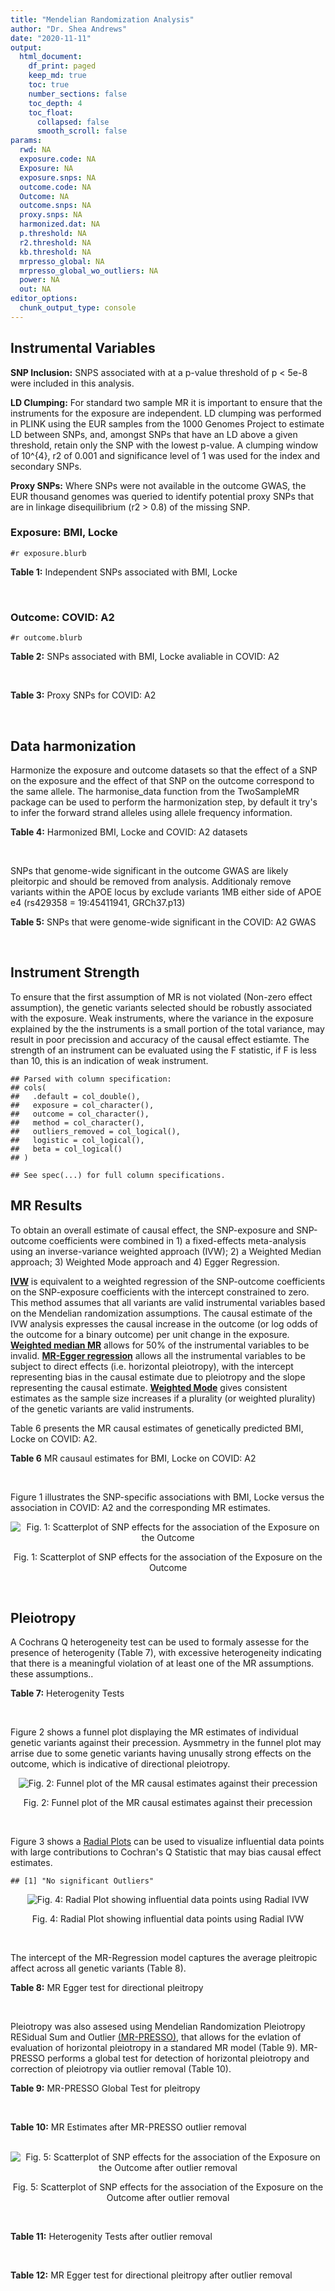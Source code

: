 ```yaml
---
title: "Mendelian Randomization Analysis"
author: "Dr. Shea Andrews"
date: "2020-11-11"
output:
  html_document:
    df_print: paged
    keep_md: true
    toc: true
    number_sections: false
    toc_depth: 4
    toc_float:
      collapsed: false
      smooth_scroll: false
params:
  rwd: NA
  exposure.code: NA
  Exposure: NA
  exposure.snps: NA
  outcome.code: NA
  Outcome: NA
  outcome.snps: NA
  proxy.snps: NA
  harmonized.dat: NA
  p.threshold: NA
  r2.threshold: NA
  kb.threshold: NA
  mrpresso_global: NA
  mrpresso_global_wo_outliers: NA
  power: NA
  out: NA
editor_options:
  chunk_output_type: console
---
```







## Instrumental Variables
**SNP Inclusion:** SNPS associated with at a p-value threshold of p < 5e-8 were included in this analysis.
<br>

**LD Clumping:** For standard two sample MR it is important to ensure that the instruments for the exposure are independent. LD clumping was performed in PLINK using the EUR samples from the 1000 Genomes Project to estimate LD between SNPs, and, amongst SNPs that have an LD above a given threshold, retain only the SNP with the lowest p-value. A clumping window of 10^{4}, r2 of 0.001 and significance level of 1 was used for the index and secondary SNPs.
<br>

**Proxy SNPs:** Where SNPs were not available in the outcome GWAS, the EUR thousand genomes was queried to identify potential proxy SNPs that are in linkage disequilibrium (r2 > 0.8) of the missing SNP.
<br>

### Exposure: BMI, Locke
`#r exposure.blurb`
<br>

**Table 1:** Independent SNPs associated with BMI, Locke
<div data-pagedtable="false">
  <script data-pagedtable-source type="application/json">
{"columns":[{"label":["SNP"],"name":[1],"type":["chr"],"align":["left"]},{"label":["CHROM"],"name":[2],"type":["dbl"],"align":["right"]},{"label":["POS"],"name":[3],"type":["dbl"],"align":["right"]},{"label":["REF"],"name":[4],"type":["chr"],"align":["left"]},{"label":["ALT"],"name":[5],"type":["chr"],"align":["left"]},{"label":["AF"],"name":[6],"type":["dbl"],"align":["right"]},{"label":["BETA"],"name":[7],"type":["dbl"],"align":["right"]},{"label":["SE"],"name":[8],"type":["dbl"],"align":["right"]},{"label":["Z"],"name":[9],"type":["dbl"],"align":["right"]},{"label":["P"],"name":[10],"type":["dbl"],"align":["right"]},{"label":["N"],"name":[11],"type":["dbl"],"align":["right"]},{"label":["TRAIT"],"name":[12],"type":["chr"],"align":["left"]}],"data":[{"1":"rs657452","2":"1","3":"49589847","4":"A","5":"G","6":"0.6071950","7":"-0.0227","8":"0.0031","9":"-7.322580","10":"5.482e-13","11":"313651","12":"BMI__2015"},{"1":"rs3101336","2":"1","3":"72751185","4":"T","5":"C","6":"0.6159710","7":"0.0334","8":"0.0031","9":"10.774200","10":"2.661e-26","11":"316872","12":"BMI__2015"},{"1":"rs6656785","2":"1","3":"75005776","4":"A","5":"G","6":"0.3522360","7":"0.0217","8":"0.0031","9":"7.000000","10":"3.829e-12","11":"321410","12":"BMI__2015"},{"1":"rs11165643","2":"1","3":"96924097","4":"C","5":"T","6":"0.5815470","7":"0.0218","8":"0.0031","9":"7.032260","10":"2.070e-12","11":"320730","12":"BMI__2015"},{"1":"rs17024393","2":"1","3":"110154688","4":"T","5":"C","6":"0.0632705","7":"0.0658","8":"0.0088","9":"7.477273","10":"7.029e-14","11":"297874","12":"BMI__2015"},{"1":"rs543874","2":"1","3":"177889480","4":"A","5":"G","6":"0.1621960","7":"0.0482","8":"0.0039","9":"12.358974","10":"2.618e-35","11":"322008","12":"BMI__2015"},{"1":"rs2820292","2":"1","3":"201784287","4":"A","5":"C","6":"0.5444080","7":"0.0195","8":"0.0031","9":"6.290320","10":"1.834e-10","11":"321707","12":"BMI__2015"},{"1":"rs13021737","2":"2","3":"632348","4":"A","5":"G","6":"0.8350360","7":"0.0601","8":"0.0040","9":"15.025000","10":"1.113e-50","11":"318287","12":"BMI__2015"},{"1":"rs10182181","2":"2","3":"25150296","4":"A","5":"G","6":"0.4415820","7":"0.0307","8":"0.0031","9":"9.903230","10":"8.777e-24","11":"321759","12":"BMI__2015"},{"1":"rs12986742","2":"2","3":"58975143","4":"T","5":"C","6":"0.4076030","7":"0.0212","8":"0.0037","9":"5.729730","10":"1.006e-08","11":"233833","12":"BMI__2015"},{"1":"rs1016287","2":"2","3":"59305625","4":"T","5":"C","6":"0.7574550","7":"-0.0229","8":"0.0034","9":"-6.735290","10":"2.253e-11","11":"321969","12":"BMI__2015"},{"1":"rs2121279","2":"2","3":"143043285","4":"C","5":"T","6":"0.1697500","7":"0.0245","8":"0.0044","9":"5.568182","10":"2.313e-08","11":"322065","12":"BMI__2015"},{"1":"rs1528435","2":"2","3":"181550962","4":"C","5":"T","6":"0.6416910","7":"0.0178","8":"0.0031","9":"5.741935","10":"1.196e-08","11":"321924","12":"BMI__2015"},{"1":"rs7599312","2":"2","3":"213413231","4":"G","5":"A","6":"0.3128870","7":"-0.0220","8":"0.0034","9":"-6.470590","10":"1.173e-10","11":"322024","12":"BMI__2015"},{"1":"rs6804842","2":"3","3":"25106437","4":"A","5":"G","6":"0.6107880","7":"0.0185","8":"0.0031","9":"5.967740","10":"2.476e-09","11":"321463","12":"BMI__2015"},{"1":"rs2365389","2":"3","3":"61236462","4":"C","5":"T","6":"0.4151220","7":"-0.0200","8":"0.0031","9":"-6.451610","10":"1.629e-10","11":"316768","12":"BMI__2015"},{"1":"rs3849570","2":"3","3":"81792112","4":"C","5":"A","6":"0.3671990","7":"0.0188","8":"0.0034","9":"5.529412","10":"2.601e-08","11":"284339","12":"BMI__2015"},{"1":"rs13078960","2":"3","3":"85807590","4":"T","5":"G","6":"0.1760440","7":"0.0297","8":"0.0039","9":"7.615380","10":"1.737e-14","11":"322135","12":"BMI__2015"},{"1":"rs16851483","2":"3","3":"141275436","4":"G","5":"T","6":"0.0554943","7":"0.0483","8":"0.0077","9":"6.272730","10":"3.548e-10","11":"233929","12":"BMI__2015"},{"1":"rs1516725","2":"3","3":"185824004","4":"T","5":"C","6":"0.8870150","7":"0.0451","8":"0.0046","9":"9.804350","10":"1.886e-22","11":"320644","12":"BMI__2015"},{"1":"rs10938397","2":"4","3":"45182527","4":"A","5":"G","6":"0.4202930","7":"0.0402","8":"0.0031","9":"12.967700","10":"3.205e-38","11":"320955","12":"BMI__2015"},{"1":"rs17001654","2":"4","3":"77129568","4":"C","5":"G","6":"0.1264950","7":"0.0306","8":"0.0053","9":"5.773580","10":"7.760e-09","11":"233722","12":"BMI__2015"},{"1":"rs13107325","2":"4","3":"103188709","4":"C","5":"T","6":"0.0473169","7":"0.0477","8":"0.0068","9":"7.014710","10":"1.825e-12","11":"321461","12":"BMI__2015"},{"1":"rs11727676","2":"4","3":"145659064","4":"T","5":"C","6":"0.1197030","7":"-0.0358","8":"0.0064","9":"-5.593750","10":"2.550e-08","11":"296401","12":"BMI__2015"},{"1":"rs2112347","2":"5","3":"75015242","4":"T","5":"G","6":"0.3893930","7":"-0.0261","8":"0.0031","9":"-8.419355","10":"6.191e-17","11":"322019","12":"BMI__2015"},{"1":"rs205262","2":"6","3":"34563164","4":"A","5":"G","6":"0.2634550","7":"0.0221","8":"0.0035","9":"6.314290","10":"1.753e-10","11":"315542","12":"BMI__2015"},{"1":"rs2207139","2":"6","3":"50845490","4":"A","5":"G","6":"0.2232690","7":"0.0447","8":"0.0040","9":"11.175000","10":"4.126e-29","11":"322019","12":"BMI__2015"},{"1":"rs9400239","2":"6","3":"108977663","4":"T","5":"C","6":"0.6527120","7":"0.0188","8":"0.0033","9":"5.696970","10":"1.613e-08","11":"321988","12":"BMI__2015"},{"1":"rs13191362","2":"6","3":"163033350","4":"A","5":"G","6":"0.0820485","7":"-0.0277","8":"0.0048","9":"-5.770830","10":"7.339e-09","11":"321902","12":"BMI__2015"},{"1":"rs1167827","2":"7","3":"75163169","4":"A","5":"G","6":"0.5378730","7":"0.0202","8":"0.0033","9":"6.121210","10":"6.333e-10","11":"306238","12":"BMI__2015"},{"1":"rs2245368","2":"7","3":"76608143","4":"C","5":"T","6":"0.8341850","7":"-0.0317","8":"0.0057","9":"-5.561404","10":"3.187e-08","11":"205675","12":"BMI__2015"},{"1":"rs17405819","2":"8","3":"76806584","4":"T","5":"C","6":"0.3106830","7":"-0.0224","8":"0.0033","9":"-6.787879","10":"2.070e-11","11":"322085","12":"BMI__2015"},{"1":"rs2033732","2":"8","3":"85079709","4":"T","5":"C","6":"0.7322020","7":"0.0192","8":"0.0035","9":"5.485714","10":"4.889e-08","11":"321406","12":"BMI__2015"},{"1":"rs4740619","2":"9","3":"15634326","4":"T","5":"C","6":"0.4309590","7":"-0.0179","8":"0.0031","9":"-5.774190","10":"4.564e-09","11":"321887","12":"BMI__2015"},{"1":"rs10968576","2":"9","3":"28414339","4":"A","5":"G","6":"0.3733190","7":"0.0249","8":"0.0033","9":"7.545455","10":"6.607e-14","11":"322061","12":"BMI__2015"},{"1":"rs6477694","2":"9","3":"111932342","4":"C","5":"T","6":"0.5712210","7":"-0.0174","8":"0.0031","9":"-5.612900","10":"2.673e-08","11":"322048","12":"BMI__2015"},{"1":"rs1928295","2":"9","3":"120378483","4":"T","5":"C","6":"0.4832670","7":"-0.0188","8":"0.0031","9":"-6.064516","10":"7.910e-10","11":"321979","12":"BMI__2015"},{"1":"rs10733682","2":"9","3":"129460914","4":"A","5":"G","6":"0.5063610","7":"-0.0174","8":"0.0031","9":"-5.612900","10":"1.830e-08","11":"320727","12":"BMI__2015"},{"1":"rs7899106","2":"10","3":"87410904","4":"A","5":"G","6":"0.0391304","7":"0.0395","8":"0.0071","9":"5.563380","10":"2.960e-08","11":"321770","12":"BMI__2015"},{"1":"rs17094222","2":"10","3":"102395440","4":"T","5":"C","6":"0.2148320","7":"0.0249","8":"0.0038","9":"6.552632","10":"5.942e-11","11":"321770","12":"BMI__2015"},{"1":"rs7903146","2":"10","3":"114758349","4":"C","5":"T","6":"0.2272070","7":"-0.0234","8":"0.0034","9":"-6.882353","10":"1.112e-11","11":"322130","12":"BMI__2015"},{"1":"rs4256980","2":"11","3":"8673939","4":"C","5":"G","6":"0.6556570","7":"0.0209","8":"0.0031","9":"6.741935","10":"2.900e-11","11":"320028","12":"BMI__2015"},{"1":"rs11030104","2":"11","3":"27684517","4":"A","5":"G","6":"0.1809280","7":"-0.0414","8":"0.0038","9":"-10.894700","10":"5.557e-28","11":"322103","12":"BMI__2015"},{"1":"rs2176598","2":"11","3":"43864278","4":"T","5":"C","6":"0.7915160","7":"-0.0198","8":"0.0036","9":"-5.500000","10":"2.971e-08","11":"316848","12":"BMI__2015"},{"1":"rs3817334","2":"11","3":"47650993","4":"C","5":"T","6":"0.4332480","7":"0.0262","8":"0.0031","9":"8.451610","10":"5.145e-17","11":"321959","12":"BMI__2015"},{"1":"rs12286929","2":"11","3":"115022404","4":"A","5":"G","6":"0.5841240","7":"0.0217","8":"0.0031","9":"7.000000","10":"1.310e-12","11":"321903","12":"BMI__2015"},{"1":"rs7138803","2":"12","3":"50247468","4":"G","5":"A","6":"0.4493650","7":"0.0315","8":"0.0031","9":"10.161300","10":"8.153e-24","11":"322092","12":"BMI__2015"},{"1":"rs11057405","2":"12","3":"122781897","4":"G","5":"A","6":"0.1208770","7":"-0.0307","8":"0.0055","9":"-5.581818","10":"2.019e-08","11":"314111","12":"BMI__2015"},{"1":"rs9579083","2":"13","3":"28017270","4":"G","5":"C","6":"0.2125180","7":"0.0295","8":"0.0047","9":"6.276600","10":"3.461e-10","11":"233807","12":"BMI__2015"},{"1":"rs12429545","2":"13","3":"54102206","4":"G","5":"A","6":"0.1308700","7":"0.0334","8":"0.0047","9":"7.106380","10":"1.094e-12","11":"312934","12":"BMI__2015"},{"1":"rs10132280","2":"14","3":"25928179","4":"C","5":"A","6":"0.2742110","7":"-0.0230","8":"0.0034","9":"-6.764706","10":"1.141e-11","11":"321797","12":"BMI__2015"},{"1":"rs7141420","2":"14","3":"79899454","4":"C","5":"T","6":"0.5484340","7":"0.0235","8":"0.0031","9":"7.580645","10":"1.230e-14","11":"321970","12":"BMI__2015"},{"1":"rs3736485","2":"15","3":"51748610","4":"A","5":"G","6":"0.6346640","7":"-0.0176","8":"0.0031","9":"-5.677420","10":"7.412e-09","11":"321398","12":"BMI__2015"},{"1":"rs16951275","2":"15","3":"68077168","4":"T","5":"C","6":"0.1752540","7":"-0.0311","8":"0.0037","9":"-8.405405","10":"1.911e-17","11":"322098","12":"BMI__2015"},{"1":"rs758747","2":"16","3":"3627358","4":"C","5":"T","6":"0.2451730","7":"0.0225","8":"0.0037","9":"6.081080","10":"7.473e-10","11":"308688","12":"BMI__2015"},{"1":"rs879620","2":"16","3":"4015729","4":"C","5":"T","6":"0.5907770","7":"0.0244","8":"0.0040","9":"6.100000","10":"1.061e-09","11":"233835","12":"BMI__2015"},{"1":"rs9926784","2":"16","3":"19941968","4":"T","5":"C","6":"0.1712680","7":"-0.0265","8":"0.0042","9":"-6.309520","10":"1.849e-10","11":"316274","12":"BMI__2015"},{"1":"rs3888190","2":"16","3":"28889486","4":"C","5":"A","6":"0.4062850","7":"0.0309","8":"0.0031","9":"9.967742","10":"3.140e-23","11":"321930","12":"BMI__2015"},{"1":"rs2303223","2":"16","3":"31075175","4":"G","5":"A","6":"0.3480940","7":"-0.0184","8":"0.0031","9":"-5.935484","10":"3.674e-09","11":"322046","12":"BMI__2015"},{"1":"rs1558902","2":"16","3":"53803574","4":"T","5":"A","6":"0.4451310","7":"0.0818","8":"0.0031","9":"26.387097","10":"7.510e-153","11":"320073","12":"BMI__2015"},{"1":"rs1000940","2":"17","3":"5283252","4":"A","5":"G","6":"0.3166970","7":"0.0192","8":"0.0034","9":"5.647059","10":"1.284e-08","11":"321836","12":"BMI__2015"},{"1":"rs12940622","2":"17","3":"78615571","4":"G","5":"A","6":"0.4527790","7":"-0.0182","8":"0.0031","9":"-5.870968","10":"2.494e-09","11":"322032","12":"BMI__2015"},{"1":"rs1808579","2":"18","3":"21104888","4":"C","5":"T","6":"0.4717600","7":"-0.0167","8":"0.0031","9":"-5.387097","10":"4.169e-08","11":"322032","12":"BMI__2015"},{"1":"rs6567160","2":"18","3":"57829135","4":"T","5":"C","6":"0.1988390","7":"0.0556","8":"0.0036","9":"15.444444","10":"3.930e-53","11":"321958","12":"BMI__2015"},{"1":"rs17066856","2":"18","3":"58049656","4":"T","5":"C","6":"0.0762074","7":"-0.0395","8":"0.0055","9":"-7.181818","10":"6.225e-13","11":"319773","12":"BMI__2015"},{"1":"rs17724992","2":"19","3":"18454825","4":"A","5":"G","6":"0.2534700","7":"-0.0194","8":"0.0035","9":"-5.542860","10":"3.415e-08","11":"319588","12":"BMI__2015"},{"1":"rs29941","2":"19","3":"34309532","4":"A","5":"G","6":"0.6688500","7":"0.0182","8":"0.0033","9":"5.515150","10":"2.407e-08","11":"321970","12":"BMI__2015"},{"1":"rs2287019","2":"19","3":"46202172","4":"C","5":"T","6":"0.2152600","7":"-0.0360","8":"0.0042","9":"-8.571430","10":"4.585e-18","11":"300921","12":"BMI__2015"}],"options":{"columns":{"min":{},"max":[10]},"rows":{"min":[10],"max":[10]},"pages":{}}}
  </script>
</div>
<br>

### Outcome: COVID: A2
`#r outcome.blurb`
<br>

**Table 2:** SNPs associated with BMI, Locke avaliable in COVID: A2
<div data-pagedtable="false">
  <script data-pagedtable-source type="application/json">
{"columns":[{"label":["SNP"],"name":[1],"type":["chr"],"align":["left"]},{"label":["CHROM"],"name":[2],"type":["dbl"],"align":["right"]},{"label":["POS"],"name":[3],"type":["dbl"],"align":["right"]},{"label":["REF"],"name":[4],"type":["chr"],"align":["left"]},{"label":["ALT"],"name":[5],"type":["chr"],"align":["left"]},{"label":["AF"],"name":[6],"type":["dbl"],"align":["right"]},{"label":["BETA"],"name":[7],"type":["dbl"],"align":["right"]},{"label":["SE"],"name":[8],"type":["dbl"],"align":["right"]},{"label":["Z"],"name":[9],"type":["dbl"],"align":["right"]},{"label":["P"],"name":[10],"type":["dbl"],"align":["right"]},{"label":["N"],"name":[11],"type":["dbl"],"align":["right"]},{"label":["TRAIT"],"name":[12],"type":["chr"],"align":["left"]}],"data":[{"1":"rs657452","2":"1","3":"49589847","4":"A","5":"G","6":"0.59560","7":"-0.0194320","8":"0.036568","9":"-0.53139357","10":"0.595100","11":"618070","12":"very_severe_respiratory_confirmed_covid_vs._population"},{"1":"rs3101336","2":"1","3":"72751185","4":"T","5":"C","6":"0.61960","7":"0.0036151","8":"0.037109","9":"0.09741842","10":"0.922400","11":"618070","12":"very_severe_respiratory_confirmed_covid_vs._population"},{"1":"rs6656785","2":"1","3":"75005776","4":"A","5":"G","6":"0.40630","7":"-0.0296000","8":"0.028623","9":"-1.03413339","10":"0.301100","11":"628126","12":"very_severe_respiratory_confirmed_covid_vs._population"},{"1":"rs11165643","2":"1","3":"96924097","4":"C","5":"T","6":"0.59410","7":"-0.0230500","8":"0.027362","9":"-0.84240918","10":"0.399600","11":"627723","12":"very_severe_respiratory_confirmed_covid_vs._population"},{"1":"rs17024393","2":"1","3":"110154688","4":"T","5":"C","6":"0.03732","7":"0.1462500","8":"0.086085","9":"1.69890225","10":"0.089340","11":"628126","12":"very_severe_respiratory_confirmed_covid_vs._population"},{"1":"rs543874","2":"1","3":"177889480","4":"A","5":"G","6":"0.19510","7":"0.0400930","8":"0.035489","9":"1.12973034","10":"0.258600","11":"628126","12":"very_severe_respiratory_confirmed_covid_vs._population"},{"1":"rs2820292","2":"1","3":"201784287","4":"A","5":"C","6":"0.55990","7":"0.0626260","8":"0.027216","9":"2.30107290","10":"0.021390","11":"628126","12":"very_severe_respiratory_confirmed_covid_vs._population"},{"1":"rs13021737","2":"2","3":"632348","4":"A","5":"G","6":"0.83170","7":"-0.0268510","8":"0.036187","9":"-0.74200680","10":"0.458100","11":"628126","12":"very_severe_respiratory_confirmed_covid_vs._population"},{"1":"rs10182181","2":"2","3":"25150296","4":"A","5":"G","6":"0.46030","7":"-0.0323390","8":"0.027035","9":"-1.19619012","10":"0.231600","11":"628126","12":"very_severe_respiratory_confirmed_covid_vs._population"},{"1":"rs12986742","2":"2","3":"58975143","4":"T","5":"C","6":"0.45360","7":"0.0357130","8":"0.035638","9":"1.00210450","10":"0.316300","11":"618070","12":"very_severe_respiratory_confirmed_covid_vs._population"},{"1":"rs1016287","2":"2","3":"59305625","4":"T","5":"C","6":"0.71770","7":"0.0098489","8":"0.030468","9":"0.32325391","10":"0.746500","11":"627723","12":"very_severe_respiratory_confirmed_covid_vs._population"},{"1":"rs2121279","2":"2","3":"143043285","4":"C","5":"T","6":"0.16320","7":"-0.0079744","8":"0.043060","9":"-0.18519275","10":"0.853100","11":"628126","12":"very_severe_respiratory_confirmed_covid_vs._population"},{"1":"rs1528435","2":"2","3":"181550962","4":"C","5":"T","6":"0.62800","7":"0.0182290","8":"0.028041","9":"0.65008381","10":"0.515600","11":"628126","12":"very_severe_respiratory_confirmed_covid_vs._population"},{"1":"rs7599312","2":"2","3":"213413231","4":"G","5":"A","6":"0.28180","7":"-0.0226350","8":"0.041459","9":"-0.54596107","10":"0.585100","11":"618070","12":"very_severe_respiratory_confirmed_covid_vs._population"},{"1":"rs6804842","2":"3","3":"25106437","4":"A","5":"G","6":"0.55870","7":"0.0078949","8":"0.036252","9":"0.21777833","10":"0.827600","11":"618070","12":"very_severe_respiratory_confirmed_covid_vs._population"},{"1":"rs2365389","2":"3","3":"61236462","4":"C","5":"T","6":"0.41930","7":"-0.0613240","8":"0.027953","9":"-2.19382535","10":"0.028250","11":"628126","12":"very_severe_respiratory_confirmed_covid_vs._population"},{"1":"rs3849570","2":"3","3":"81792112","4":"C","5":"A","6":"0.37380","7":"0.0040280","8":"0.029264","9":"0.13764352","10":"0.890500","11":"628126","12":"very_severe_respiratory_confirmed_covid_vs._population"},{"1":"rs13078960","2":"3","3":"85807590","4":"T","5":"G","6":"0.19060","7":"-0.0162920","8":"0.034412","9":"-0.47343950","10":"0.635900","11":"628126","12":"very_severe_respiratory_confirmed_covid_vs._population"},{"1":"rs16851483","2":"3","3":"141275436","4":"G","5":"T","6":"0.05921","7":"0.1614000","8":"0.053419","9":"3.02139688","10":"0.002517","11":"628126","12":"very_severe_respiratory_confirmed_covid_vs._population"},{"1":"rs1516725","2":"3","3":"185824004","4":"T","5":"C","6":"0.87690","7":"0.0360280","8":"0.040162","9":"0.89706688","10":"0.369700","11":"628126","12":"very_severe_respiratory_confirmed_covid_vs._population"},{"1":"rs10938397","2":"4","3":"45182527","4":"A","5":"G","6":"0.44890","7":"0.0235770","8":"0.027249","9":"0.86524276","10":"0.386900","11":"628126","12":"very_severe_respiratory_confirmed_covid_vs._population"},{"1":"rs17001654","2":"4","3":"77129568","4":"C","5":"G","6":"0.13620","7":"0.0850670","8":"0.047484","9":"1.79148766","10":"0.073220","11":"618070","12":"very_severe_respiratory_confirmed_covid_vs._population"},{"1":"rs13107325","2":"4","3":"103188709","4":"C","5":"T","6":"0.05099","7":"0.0699230","8":"0.050194","9":"1.39305495","10":"0.163600","11":"628126","12":"very_severe_respiratory_confirmed_covid_vs._population"},{"1":"rs11727676","2":"4","3":"145659064","4":"T","5":"C","6":"0.09178","7":"-0.0231730","8":"0.046460","9":"-0.49877314","10":"0.617900","11":"628126","12":"very_severe_respiratory_confirmed_covid_vs._population"},{"1":"rs2112347","2":"5","3":"75015242","4":"T","5":"G","6":"0.38090","7":"0.0101440","8":"0.028395","9":"0.35724599","10":"0.720900","11":"628126","12":"very_severe_respiratory_confirmed_covid_vs._population"},{"1":"rs205262","2":"6","3":"34563164","4":"A","5":"G","6":"0.27390","7":"0.0375320","8":"0.030362","9":"1.23615045","10":"0.216400","11":"627723","12":"very_severe_respiratory_confirmed_covid_vs._population"},{"1":"rs2207139","2":"6","3":"50845490","4":"A","5":"G","6":"0.18160","7":"-0.0227260","8":"0.036687","9":"-0.61945648","10":"0.535600","11":"628126","12":"very_severe_respiratory_confirmed_covid_vs._population"},{"1":"rs9400239","2":"6","3":"108977663","4":"T","5":"C","6":"0.67660","7":"0.0774520","8":"0.038513","9":"2.01106120","10":"0.044320","11":"618070","12":"very_severe_respiratory_confirmed_covid_vs._population"},{"1":"rs13191362","2":"6","3":"163033350","4":"A","5":"G","6":"0.10040","7":"-0.0259260","8":"0.041489","9":"-0.62488852","10":"0.532100","11":"628126","12":"very_severe_respiratory_confirmed_covid_vs._population"},{"1":"rs1167827","2":"7","3":"75163169","4":"A","5":"G","6":"0.52160","7":"0.0094486","8":"0.028401","9":"0.33268500","10":"0.739400","11":"627723","12":"very_severe_respiratory_confirmed_covid_vs._population"},{"1":"rs2245368","2":"7","3":"76608143","4":"C","5":"T","6":"0.81520","7":"-0.0220640","8":"0.035842","9":"-0.61559065","10":"0.538200","11":"628126","12":"very_severe_respiratory_confirmed_covid_vs._population"},{"1":"rs17405819","2":"8","3":"76806584","4":"T","5":"C","6":"0.29190","7":"0.0178550","8":"0.030105","9":"0.59309085","10":"0.553100","11":"628126","12":"very_severe_respiratory_confirmed_covid_vs._population"},{"1":"rs2033732","2":"8","3":"85079709","4":"T","5":"C","6":"0.74750","7":"0.0193950","8":"0.044613","9":"0.43473875","10":"0.663800","11":"618070","12":"very_severe_respiratory_confirmed_covid_vs._population"},{"1":"rs4740619","2":"9","3":"15634326","4":"T","5":"C","6":"0.47280","7":"-0.0546870","8":"0.027273","9":"-2.00516995","10":"0.044950","11":"628126","12":"very_severe_respiratory_confirmed_covid_vs._population"},{"1":"rs10968576","2":"9","3":"28414339","4":"A","5":"G","6":"0.34070","7":"0.0960130","8":"0.030321","9":"3.16655124","10":"0.001543","11":"628126","12":"very_severe_respiratory_confirmed_covid_vs._population"},{"1":"rs6477694","2":"9","3":"111932342","4":"C","5":"T","6":"0.62860","7":"-0.0211860","8":"0.038493","9":"-0.55038578","10":"0.582100","11":"618070","12":"very_severe_respiratory_confirmed_covid_vs._population"},{"1":"rs1928295","2":"9","3":"120378483","4":"T","5":"C","6":"0.46270","7":"0.0054158","8":"0.027229","9":"0.19889823","10":"0.842300","11":"628126","12":"very_severe_respiratory_confirmed_covid_vs._population"},{"1":"rs10733682","2":"9","3":"129460914","4":"A","5":"G","6":"0.50340","7":"-0.0058107","8":"0.036880","9":"-0.15755694","10":"0.874800","11":"618070","12":"very_severe_respiratory_confirmed_covid_vs._population"},{"1":"rs7899106","2":"10","3":"87410904","4":"A","5":"G","6":"0.04833","7":"0.0778400","8":"0.061715","9":"1.26128170","10":"0.207200","11":"628126","12":"very_severe_respiratory_confirmed_covid_vs._population"},{"1":"rs17094222","2":"10","3":"102395440","4":"T","5":"C","6":"0.22230","7":"0.0063051","8":"0.033466","9":"0.18840316","10":"0.850600","11":"628126","12":"very_severe_respiratory_confirmed_covid_vs._population"},{"1":"rs7903146","2":"10","3":"114758349","4":"C","5":"T","6":"0.25580","7":"0.0195640","8":"0.029423","9":"0.66492200","10":"0.506100","11":"628126","12":"very_severe_respiratory_confirmed_covid_vs._population"},{"1":"rs4256980","2":"11","3":"8673939","4":"C","5":"G","6":"0.65200","7":"-0.0416530","8":"0.027955","9":"-1.49000179","10":"0.136200","11":"628126","12":"very_severe_respiratory_confirmed_covid_vs._population"},{"1":"rs11030104","2":"11","3":"27684517","4":"A","5":"G","6":"0.18950","7":"-0.0368830","8":"0.033808","9":"-1.09095480","10":"0.275300","11":"628126","12":"very_severe_respiratory_confirmed_covid_vs._population"},{"1":"rs2176598","2":"11","3":"43864278","4":"T","5":"C","6":"0.74540","7":"-0.0307210","8":"0.031153","9":"-0.98613296","10":"0.324100","11":"628126","12":"very_severe_respiratory_confirmed_covid_vs._population"},{"1":"rs3817334","2":"11","3":"47650993","4":"C","5":"T","6":"0.40330","7":"0.0204010","8":"0.027863","9":"0.73218964","10":"0.464000","11":"628126","12":"very_severe_respiratory_confirmed_covid_vs._population"},{"1":"rs12286929","2":"11","3":"115022404","4":"A","5":"G","6":"0.52530","7":"0.0439060","8":"0.027096","9":"1.62038677","10":"0.105200","11":"628126","12":"very_severe_respiratory_confirmed_covid_vs._population"},{"1":"rs7138803","2":"12","3":"50247468","4":"G","5":"A","6":"0.37400","7":"-0.0111230","8":"0.028484","9":"-0.39049993","10":"0.696200","11":"628126","12":"very_severe_respiratory_confirmed_covid_vs._population"},{"1":"rs11057405","2":"12","3":"122781897","4":"G","5":"A","6":"0.10030","7":"0.0494260","8":"0.050341","9":"0.98182396","10":"0.326200","11":"628126","12":"very_severe_respiratory_confirmed_covid_vs._population"},{"1":"rs9579083","2":"13","3":"28017270","4":"G","5":"C","6":"0.20060","7":"0.0241390","8":"0.035816","9":"0.67397253","10":"0.500300","11":"628126","12":"very_severe_respiratory_confirmed_covid_vs._population"},{"1":"rs12429545","2":"13","3":"54102206","4":"G","5":"A","6":"0.13380","7":"0.0616120","8":"0.053462","9":"1.15244473","10":"0.249100","11":"618070","12":"very_severe_respiratory_confirmed_covid_vs._population"},{"1":"rs10132280","2":"14","3":"25928179","4":"C","5":"A","6":"0.31980","7":"0.0577340","8":"0.038713","9":"1.49133366","10":"0.135900","11":"618070","12":"very_severe_respiratory_confirmed_covid_vs._population"},{"1":"rs7141420","2":"14","3":"79899454","4":"C","5":"T","6":"0.54430","7":"0.0655640","8":"0.035282","9":"1.85828468","10":"0.063130","11":"618070","12":"very_severe_respiratory_confirmed_covid_vs._population"},{"1":"rs3736485","2":"15","3":"51748610","4":"A","5":"G","6":"0.55720","7":"-0.0140370","8":"0.027311","9":"-0.51396873","10":"0.607300","11":"627723","12":"very_severe_respiratory_confirmed_covid_vs._population"},{"1":"rs16951275","2":"15","3":"68077168","4":"T","5":"C","6":"0.20180","7":"0.0129140","8":"0.031972","9":"0.40391593","10":"0.686300","11":"628126","12":"very_severe_respiratory_confirmed_covid_vs._population"},{"1":"rs758747","2":"16","3":"3627358","4":"C","5":"T","6":"0.25010","7":"0.0028815","8":"0.039922","9":"0.07217825","10":"0.942500","11":"617667","12":"very_severe_respiratory_confirmed_covid_vs._population"},{"1":"rs879620","2":"16","3":"4015729","4":"C","5":"T","6":"0.59970","7":"0.0212340","8":"0.036580","9":"0.58048114","10":"0.561600","11":"618070","12":"very_severe_respiratory_confirmed_covid_vs._population"},{"1":"rs9926784","2":"16","3":"19941968","4":"T","5":"C","6":"0.17800","7":"0.0755540","8":"0.034792","9":"2.17159117","10":"0.029890","11":"628126","12":"very_severe_respiratory_confirmed_covid_vs._population"},{"1":"rs3888190","2":"16","3":"28889486","4":"C","5":"A","6":"0.40460","7":"0.0351820","8":"0.028451","9":"1.23658219","10":"0.216200","11":"628126","12":"very_severe_respiratory_confirmed_covid_vs._population"},{"1":"rs2303223","2":"16","3":"31075175","4":"G","5":"A","6":"0.37880","7":"-0.0099853","8":"0.028083","9":"-0.35556386","10":"0.722200","11":"628126","12":"very_severe_respiratory_confirmed_covid_vs._population"},{"1":"rs1558902","2":"16","3":"53803574","4":"T","5":"A","6":"0.40950","7":"-0.0196180","8":"0.027791","9":"-0.70591199","10":"0.480300","11":"628126","12":"very_severe_respiratory_confirmed_covid_vs._population"},{"1":"rs1000940","2":"17","3":"5283252","4":"A","5":"G","6":"0.34920","7":"0.0080646","8":"0.029539","9":"0.27301534","10":"0.784800","11":"628126","12":"very_severe_respiratory_confirmed_covid_vs._population"},{"1":"rs12940622","2":"17","3":"78615571","4":"G","5":"A","6":"0.41020","7":"-0.0105190","8":"0.027337","9":"-0.38478985","10":"0.700400","11":"628126","12":"very_severe_respiratory_confirmed_covid_vs._population"},{"1":"rs1808579","2":"18","3":"21104888","4":"C","5":"T","6":"0.48630","7":"-0.0489380","8":"0.027272","9":"-1.79444119","10":"0.072740","11":"628126","12":"very_severe_respiratory_confirmed_covid_vs._population"},{"1":"rs6567160","2":"18","3":"57829135","4":"T","5":"C","6":"0.21500","7":"0.0195740","8":"0.032395","9":"0.60422905","10":"0.545700","11":"628126","12":"very_severe_respiratory_confirmed_covid_vs._population"},{"1":"rs17066856","2":"18","3":"58049656","4":"T","5":"C","6":"0.09257","7":"-0.0203700","8":"0.045471","9":"-0.44797783","10":"0.654200","11":"389415","12":"very_severe_respiratory_confirmed_covid_vs._population"},{"1":"rs17724992","2":"19","3":"18454825","4":"A","5":"G","6":"0.25020","7":"-0.0171140","8":"0.040879","9":"-0.41865016","10":"0.675500","11":"618070","12":"very_severe_respiratory_confirmed_covid_vs._population"},{"1":"rs29941","2":"19","3":"34309532","4":"A","5":"G","6":"0.64930","7":"-0.0244050","8":"0.038724","9":"-0.63022932","10":"0.528500","11":"617667","12":"very_severe_respiratory_confirmed_covid_vs._population"},{"1":"rs2287019","2":"19","3":"46202172","4":"C","5":"T","6":"0.20050","7":"-0.0172870","8":"0.047340","9":"-0.36516688","10":"0.715000","11":"618070","12":"very_severe_respiratory_confirmed_covid_vs._population"}],"options":{"columns":{"min":{},"max":[10]},"rows":{"min":[10],"max":[10]},"pages":{}}}
  </script>
</div>
<br>

**Table 3:** Proxy SNPs for COVID: A2
<div data-pagedtable="false">
  <script data-pagedtable-source type="application/json">
{"columns":[{"label":["proxy.outcome"],"name":[1],"type":["lgl"],"align":["right"]},{"label":["target_snp"],"name":[2],"type":["lgl"],"align":["right"]},{"label":["proxy_snp"],"name":[3],"type":["lgl"],"align":["right"]},{"label":["ld.r2"],"name":[4],"type":["lgl"],"align":["right"]},{"label":["Dprime"],"name":[5],"type":["lgl"],"align":["right"]},{"label":["ref.proxy"],"name":[6],"type":["lgl"],"align":["right"]},{"label":["alt.proxy"],"name":[7],"type":["lgl"],"align":["right"]},{"label":["CHROM"],"name":[8],"type":["lgl"],"align":["right"]},{"label":["POS"],"name":[9],"type":["lgl"],"align":["right"]},{"label":["ALT.proxy"],"name":[10],"type":["lgl"],"align":["right"]},{"label":["REF.proxy"],"name":[11],"type":["lgl"],"align":["right"]},{"label":["AF"],"name":[12],"type":["lgl"],"align":["right"]},{"label":["BETA"],"name":[13],"type":["lgl"],"align":["right"]},{"label":["SE"],"name":[14],"type":["lgl"],"align":["right"]},{"label":["P"],"name":[15],"type":["lgl"],"align":["right"]},{"label":["N"],"name":[16],"type":["lgl"],"align":["right"]},{"label":["ref"],"name":[17],"type":["lgl"],"align":["right"]},{"label":["alt"],"name":[18],"type":["lgl"],"align":["right"]},{"label":["ALT"],"name":[19],"type":["lgl"],"align":["right"]},{"label":["REF"],"name":[20],"type":["lgl"],"align":["right"]},{"label":["PHASE"],"name":[21],"type":["lgl"],"align":["right"]}],"data":[{"1":"NA","2":"NA","3":"NA","4":"NA","5":"NA","6":"NA","7":"NA","8":"NA","9":"NA","10":"NA","11":"NA","12":"NA","13":"NA","14":"NA","15":"NA","16":"NA","17":"NA","18":"NA","19":"NA","20":"NA","21":"NA"}],"options":{"columns":{"min":{},"max":[10]},"rows":{"min":[10],"max":[10]},"pages":{}}}
  </script>
</div>
<br>

## Data harmonization
Harmonize the exposure and outcome datasets so that the effect of a SNP on the exposure and the effect of that SNP on the outcome correspond to the same allele. The harmonise_data function from the TwoSampleMR package can be used to perform the harmonization step, by default it try's to infer the forward strand alleles using allele frequency information.
<br>

**Table 4:** Harmonized BMI, Locke and COVID: A2 datasets
<div data-pagedtable="false">
  <script data-pagedtable-source type="application/json">
{"columns":[{"label":["SNP"],"name":[1],"type":["chr"],"align":["left"]},{"label":["effect_allele.exposure"],"name":[2],"type":["chr"],"align":["left"]},{"label":["other_allele.exposure"],"name":[3],"type":["chr"],"align":["left"]},{"label":["effect_allele.outcome"],"name":[4],"type":["chr"],"align":["left"]},{"label":["other_allele.outcome"],"name":[5],"type":["chr"],"align":["left"]},{"label":["beta.exposure"],"name":[6],"type":["dbl"],"align":["right"]},{"label":["beta.outcome"],"name":[7],"type":["dbl"],"align":["right"]},{"label":["eaf.exposure"],"name":[8],"type":["dbl"],"align":["right"]},{"label":["eaf.outcome"],"name":[9],"type":["dbl"],"align":["right"]},{"label":["remove"],"name":[10],"type":["lgl"],"align":["right"]},{"label":["palindromic"],"name":[11],"type":["lgl"],"align":["right"]},{"label":["ambiguous"],"name":[12],"type":["lgl"],"align":["right"]},{"label":["id.outcome"],"name":[13],"type":["chr"],"align":["left"]},{"label":["chr.outcome"],"name":[14],"type":["dbl"],"align":["right"]},{"label":["pos.outcome"],"name":[15],"type":["dbl"],"align":["right"]},{"label":["se.outcome"],"name":[16],"type":["dbl"],"align":["right"]},{"label":["z.outcome"],"name":[17],"type":["dbl"],"align":["right"]},{"label":["pval.outcome"],"name":[18],"type":["dbl"],"align":["right"]},{"label":["samplesize.outcome"],"name":[19],"type":["dbl"],"align":["right"]},{"label":["outcome"],"name":[20],"type":["chr"],"align":["left"]},{"label":["mr_keep.outcome"],"name":[21],"type":["lgl"],"align":["right"]},{"label":["pval_origin.outcome"],"name":[22],"type":["chr"],"align":["left"]},{"label":["chr.exposure"],"name":[23],"type":["dbl"],"align":["right"]},{"label":["pos.exposure"],"name":[24],"type":["dbl"],"align":["right"]},{"label":["se.exposure"],"name":[25],"type":["dbl"],"align":["right"]},{"label":["z.exposure"],"name":[26],"type":["dbl"],"align":["right"]},{"label":["pval.exposure"],"name":[27],"type":["dbl"],"align":["right"]},{"label":["samplesize.exposure"],"name":[28],"type":["dbl"],"align":["right"]},{"label":["exposure"],"name":[29],"type":["chr"],"align":["left"]},{"label":["mr_keep.exposure"],"name":[30],"type":["lgl"],"align":["right"]},{"label":["pval_origin.exposure"],"name":[31],"type":["chr"],"align":["left"]},{"label":["id.exposure"],"name":[32],"type":["chr"],"align":["left"]},{"label":["action"],"name":[33],"type":["dbl"],"align":["right"]},{"label":["mr_keep"],"name":[34],"type":["lgl"],"align":["right"]},{"label":["pt"],"name":[35],"type":["dbl"],"align":["right"]},{"label":["pleitropy_keep"],"name":[36],"type":["lgl"],"align":["right"]},{"label":["mrpresso_RSSobs"],"name":[37],"type":["lgl"],"align":["right"]},{"label":["mrpresso_pval"],"name":[38],"type":["lgl"],"align":["right"]},{"label":["mrpresso_keep"],"name":[39],"type":["lgl"],"align":["right"]}],"data":[{"1":"rs1000940","2":"G","3":"A","4":"G","5":"A","6":"0.0192","7":"0.0080646","8":"0.3166970","9":"0.34920","10":"FALSE","11":"FALSE","12":"FALSE","13":"IwtqPj","14":"17","15":"5283252","16":"0.029539","17":"0.27301534","18":"0.784800","19":"628126","20":"covidhgi2020anaA2v4","21":"TRUE","22":"reported","23":"17","24":"5283252","25":"0.0034","26":"5.647059","27":"1.284e-08","28":"321836","29":"Locke2015bmi","30":"TRUE","31":"reported","32":"APZfyM","33":"2","34":"TRUE","35":"5e-08","36":"TRUE","37":"NA","38":"NA","39":"TRUE"},{"1":"rs10132280","2":"A","3":"C","4":"A","5":"C","6":"-0.0230","7":"0.0577340","8":"0.2742110","9":"0.31980","10":"FALSE","11":"FALSE","12":"FALSE","13":"IwtqPj","14":"14","15":"25928179","16":"0.038713","17":"1.49133366","18":"0.135900","19":"618070","20":"covidhgi2020anaA2v4","21":"TRUE","22":"reported","23":"14","24":"25928179","25":"0.0034","26":"-6.764706","27":"1.141e-11","28":"321797","29":"Locke2015bmi","30":"TRUE","31":"reported","32":"APZfyM","33":"2","34":"TRUE","35":"5e-08","36":"TRUE","37":"NA","38":"NA","39":"TRUE"},{"1":"rs1016287","2":"C","3":"T","4":"C","5":"T","6":"-0.0229","7":"0.0098489","8":"0.7574550","9":"0.71770","10":"FALSE","11":"FALSE","12":"FALSE","13":"IwtqPj","14":"2","15":"59305625","16":"0.030468","17":"0.32325391","18":"0.746500","19":"627723","20":"covidhgi2020anaA2v4","21":"TRUE","22":"reported","23":"2","24":"59305625","25":"0.0034","26":"-6.735290","27":"2.253e-11","28":"321969","29":"Locke2015bmi","30":"TRUE","31":"reported","32":"APZfyM","33":"2","34":"TRUE","35":"5e-08","36":"TRUE","37":"NA","38":"NA","39":"TRUE"},{"1":"rs10182181","2":"G","3":"A","4":"G","5":"A","6":"0.0307","7":"-0.0323390","8":"0.4415820","9":"0.46030","10":"FALSE","11":"FALSE","12":"FALSE","13":"IwtqPj","14":"2","15":"25150296","16":"0.027035","17":"-1.19619012","18":"0.231600","19":"628126","20":"covidhgi2020anaA2v4","21":"TRUE","22":"reported","23":"2","24":"25150296","25":"0.0031","26":"9.903230","27":"8.777e-24","28":"321759","29":"Locke2015bmi","30":"TRUE","31":"reported","32":"APZfyM","33":"2","34":"TRUE","35":"5e-08","36":"TRUE","37":"NA","38":"NA","39":"TRUE"},{"1":"rs10733682","2":"G","3":"A","4":"G","5":"A","6":"-0.0174","7":"-0.0058107","8":"0.5063610","9":"0.50340","10":"FALSE","11":"FALSE","12":"FALSE","13":"IwtqPj","14":"9","15":"129460914","16":"0.036880","17":"-0.15755694","18":"0.874800","19":"618070","20":"covidhgi2020anaA2v4","21":"TRUE","22":"reported","23":"9","24":"129460914","25":"0.0031","26":"-5.612900","27":"1.830e-08","28":"320727","29":"Locke2015bmi","30":"TRUE","31":"reported","32":"APZfyM","33":"2","34":"TRUE","35":"5e-08","36":"TRUE","37":"NA","38":"NA","39":"TRUE"},{"1":"rs10938397","2":"G","3":"A","4":"G","5":"A","6":"0.0402","7":"0.0235770","8":"0.4202930","9":"0.44890","10":"FALSE","11":"FALSE","12":"FALSE","13":"IwtqPj","14":"4","15":"45182527","16":"0.027249","17":"0.86524276","18":"0.386900","19":"628126","20":"covidhgi2020anaA2v4","21":"TRUE","22":"reported","23":"4","24":"45182527","25":"0.0031","26":"12.967700","27":"3.205e-38","28":"320955","29":"Locke2015bmi","30":"TRUE","31":"reported","32":"APZfyM","33":"2","34":"TRUE","35":"5e-08","36":"TRUE","37":"NA","38":"NA","39":"TRUE"},{"1":"rs10968576","2":"G","3":"A","4":"G","5":"A","6":"0.0249","7":"0.0960130","8":"0.3733190","9":"0.34070","10":"FALSE","11":"FALSE","12":"FALSE","13":"IwtqPj","14":"9","15":"28414339","16":"0.030321","17":"3.16655124","18":"0.001543","19":"628126","20":"covidhgi2020anaA2v4","21":"TRUE","22":"reported","23":"9","24":"28414339","25":"0.0033","26":"7.545455","27":"6.607e-14","28":"322061","29":"Locke2015bmi","30":"TRUE","31":"reported","32":"APZfyM","33":"2","34":"TRUE","35":"5e-08","36":"TRUE","37":"NA","38":"NA","39":"TRUE"},{"1":"rs11030104","2":"G","3":"A","4":"G","5":"A","6":"-0.0414","7":"-0.0368830","8":"0.1809280","9":"0.18950","10":"FALSE","11":"FALSE","12":"FALSE","13":"IwtqPj","14":"11","15":"27684517","16":"0.033808","17":"-1.09095480","18":"0.275300","19":"628126","20":"covidhgi2020anaA2v4","21":"TRUE","22":"reported","23":"11","24":"27684517","25":"0.0038","26":"-10.894700","27":"5.557e-28","28":"322103","29":"Locke2015bmi","30":"TRUE","31":"reported","32":"APZfyM","33":"2","34":"TRUE","35":"5e-08","36":"TRUE","37":"NA","38":"NA","39":"TRUE"},{"1":"rs11057405","2":"A","3":"G","4":"A","5":"G","6":"-0.0307","7":"0.0494260","8":"0.1208770","9":"0.10030","10":"FALSE","11":"FALSE","12":"FALSE","13":"IwtqPj","14":"12","15":"122781897","16":"0.050341","17":"0.98182396","18":"0.326200","19":"628126","20":"covidhgi2020anaA2v4","21":"TRUE","22":"reported","23":"12","24":"122781897","25":"0.0055","26":"-5.581818","27":"2.019e-08","28":"314111","29":"Locke2015bmi","30":"TRUE","31":"reported","32":"APZfyM","33":"2","34":"TRUE","35":"5e-08","36":"TRUE","37":"NA","38":"NA","39":"TRUE"},{"1":"rs11165643","2":"T","3":"C","4":"T","5":"C","6":"0.0218","7":"-0.0230500","8":"0.5815470","9":"0.59410","10":"FALSE","11":"FALSE","12":"FALSE","13":"IwtqPj","14":"1","15":"96924097","16":"0.027362","17":"-0.84240918","18":"0.399600","19":"627723","20":"covidhgi2020anaA2v4","21":"TRUE","22":"reported","23":"1","24":"96924097","25":"0.0031","26":"7.032260","27":"2.070e-12","28":"320730","29":"Locke2015bmi","30":"TRUE","31":"reported","32":"APZfyM","33":"2","34":"TRUE","35":"5e-08","36":"TRUE","37":"NA","38":"NA","39":"TRUE"},{"1":"rs1167827","2":"G","3":"A","4":"G","5":"A","6":"0.0202","7":"0.0094486","8":"0.5378730","9":"0.52160","10":"FALSE","11":"FALSE","12":"FALSE","13":"IwtqPj","14":"7","15":"75163169","16":"0.028401","17":"0.33268500","18":"0.739400","19":"627723","20":"covidhgi2020anaA2v4","21":"TRUE","22":"reported","23":"7","24":"75163169","25":"0.0033","26":"6.121210","27":"6.333e-10","28":"306238","29":"Locke2015bmi","30":"TRUE","31":"reported","32":"APZfyM","33":"2","34":"TRUE","35":"5e-08","36":"TRUE","37":"NA","38":"NA","39":"TRUE"},{"1":"rs11727676","2":"C","3":"T","4":"C","5":"T","6":"-0.0358","7":"-0.0231730","8":"0.1197030","9":"0.09178","10":"FALSE","11":"FALSE","12":"FALSE","13":"IwtqPj","14":"4","15":"145659064","16":"0.046460","17":"-0.49877314","18":"0.617900","19":"628126","20":"covidhgi2020anaA2v4","21":"TRUE","22":"reported","23":"4","24":"145659064","25":"0.0064","26":"-5.593750","27":"2.550e-08","28":"296401","29":"Locke2015bmi","30":"TRUE","31":"reported","32":"APZfyM","33":"2","34":"TRUE","35":"5e-08","36":"TRUE","37":"NA","38":"NA","39":"TRUE"},{"1":"rs12286929","2":"G","3":"A","4":"G","5":"A","6":"0.0217","7":"0.0439060","8":"0.5841240","9":"0.52530","10":"FALSE","11":"FALSE","12":"FALSE","13":"IwtqPj","14":"11","15":"115022404","16":"0.027096","17":"1.62038677","18":"0.105200","19":"628126","20":"covidhgi2020anaA2v4","21":"TRUE","22":"reported","23":"11","24":"115022404","25":"0.0031","26":"7.000000","27":"1.310e-12","28":"321903","29":"Locke2015bmi","30":"TRUE","31":"reported","32":"APZfyM","33":"2","34":"TRUE","35":"5e-08","36":"TRUE","37":"NA","38":"NA","39":"TRUE"},{"1":"rs12429545","2":"A","3":"G","4":"A","5":"G","6":"0.0334","7":"0.0616120","8":"0.1308700","9":"0.13380","10":"FALSE","11":"FALSE","12":"FALSE","13":"IwtqPj","14":"13","15":"54102206","16":"0.053462","17":"1.15244473","18":"0.249100","19":"618070","20":"covidhgi2020anaA2v4","21":"TRUE","22":"reported","23":"13","24":"54102206","25":"0.0047","26":"7.106380","27":"1.094e-12","28":"312934","29":"Locke2015bmi","30":"TRUE","31":"reported","32":"APZfyM","33":"2","34":"TRUE","35":"5e-08","36":"TRUE","37":"NA","38":"NA","39":"TRUE"},{"1":"rs12940622","2":"A","3":"G","4":"A","5":"G","6":"-0.0182","7":"-0.0105190","8":"0.4527790","9":"0.41020","10":"FALSE","11":"FALSE","12":"FALSE","13":"IwtqPj","14":"17","15":"78615571","16":"0.027337","17":"-0.38478985","18":"0.700400","19":"628126","20":"covidhgi2020anaA2v4","21":"TRUE","22":"reported","23":"17","24":"78615571","25":"0.0031","26":"-5.870968","27":"2.494e-09","28":"322032","29":"Locke2015bmi","30":"TRUE","31":"reported","32":"APZfyM","33":"2","34":"TRUE","35":"5e-08","36":"TRUE","37":"NA","38":"NA","39":"TRUE"},{"1":"rs12986742","2":"C","3":"T","4":"C","5":"T","6":"0.0212","7":"0.0357130","8":"0.4076030","9":"0.45360","10":"FALSE","11":"FALSE","12":"FALSE","13":"IwtqPj","14":"2","15":"58975143","16":"0.035638","17":"1.00210450","18":"0.316300","19":"618070","20":"covidhgi2020anaA2v4","21":"TRUE","22":"reported","23":"2","24":"58975143","25":"0.0037","26":"5.729730","27":"1.006e-08","28":"233833","29":"Locke2015bmi","30":"TRUE","31":"reported","32":"APZfyM","33":"2","34":"TRUE","35":"5e-08","36":"TRUE","37":"NA","38":"NA","39":"TRUE"},{"1":"rs13021737","2":"G","3":"A","4":"G","5":"A","6":"0.0601","7":"-0.0268510","8":"0.8350360","9":"0.83170","10":"FALSE","11":"FALSE","12":"FALSE","13":"IwtqPj","14":"2","15":"632348","16":"0.036187","17":"-0.74200680","18":"0.458100","19":"628126","20":"covidhgi2020anaA2v4","21":"TRUE","22":"reported","23":"2","24":"632348","25":"0.0040","26":"15.025000","27":"1.113e-50","28":"318287","29":"Locke2015bmi","30":"TRUE","31":"reported","32":"APZfyM","33":"2","34":"TRUE","35":"5e-08","36":"TRUE","37":"NA","38":"NA","39":"TRUE"},{"1":"rs13078960","2":"G","3":"T","4":"G","5":"T","6":"0.0297","7":"-0.0162920","8":"0.1760440","9":"0.19060","10":"FALSE","11":"FALSE","12":"FALSE","13":"IwtqPj","14":"3","15":"85807590","16":"0.034412","17":"-0.47343950","18":"0.635900","19":"628126","20":"covidhgi2020anaA2v4","21":"TRUE","22":"reported","23":"3","24":"85807590","25":"0.0039","26":"7.615380","27":"1.737e-14","28":"322135","29":"Locke2015bmi","30":"TRUE","31":"reported","32":"APZfyM","33":"2","34":"TRUE","35":"5e-08","36":"TRUE","37":"NA","38":"NA","39":"TRUE"},{"1":"rs13107325","2":"T","3":"C","4":"T","5":"C","6":"0.0477","7":"0.0699230","8":"0.0473169","9":"0.05099","10":"FALSE","11":"FALSE","12":"FALSE","13":"IwtqPj","14":"4","15":"103188709","16":"0.050194","17":"1.39305495","18":"0.163600","19":"628126","20":"covidhgi2020anaA2v4","21":"TRUE","22":"reported","23":"4","24":"103188709","25":"0.0068","26":"7.014710","27":"1.825e-12","28":"321461","29":"Locke2015bmi","30":"TRUE","31":"reported","32":"APZfyM","33":"2","34":"TRUE","35":"5e-08","36":"TRUE","37":"NA","38":"NA","39":"TRUE"},{"1":"rs13191362","2":"G","3":"A","4":"G","5":"A","6":"-0.0277","7":"-0.0259260","8":"0.0820485","9":"0.10040","10":"FALSE","11":"FALSE","12":"FALSE","13":"IwtqPj","14":"6","15":"163033350","16":"0.041489","17":"-0.62488852","18":"0.532100","19":"628126","20":"covidhgi2020anaA2v4","21":"TRUE","22":"reported","23":"6","24":"163033350","25":"0.0048","26":"-5.770830","27":"7.339e-09","28":"321902","29":"Locke2015bmi","30":"TRUE","31":"reported","32":"APZfyM","33":"2","34":"TRUE","35":"5e-08","36":"TRUE","37":"NA","38":"NA","39":"TRUE"},{"1":"rs1516725","2":"C","3":"T","4":"C","5":"T","6":"0.0451","7":"0.0360280","8":"0.8870150","9":"0.87690","10":"FALSE","11":"FALSE","12":"FALSE","13":"IwtqPj","14":"3","15":"185824004","16":"0.040162","17":"0.89706688","18":"0.369700","19":"628126","20":"covidhgi2020anaA2v4","21":"TRUE","22":"reported","23":"3","24":"185824004","25":"0.0046","26":"9.804350","27":"1.886e-22","28":"320644","29":"Locke2015bmi","30":"TRUE","31":"reported","32":"APZfyM","33":"2","34":"TRUE","35":"5e-08","36":"TRUE","37":"NA","38":"NA","39":"TRUE"},{"1":"rs1528435","2":"T","3":"C","4":"T","5":"C","6":"0.0178","7":"0.0182290","8":"0.6416910","9":"0.62800","10":"FALSE","11":"FALSE","12":"FALSE","13":"IwtqPj","14":"2","15":"181550962","16":"0.028041","17":"0.65008381","18":"0.515600","19":"628126","20":"covidhgi2020anaA2v4","21":"TRUE","22":"reported","23":"2","24":"181550962","25":"0.0031","26":"5.741935","27":"1.196e-08","28":"321924","29":"Locke2015bmi","30":"TRUE","31":"reported","32":"APZfyM","33":"2","34":"TRUE","35":"5e-08","36":"TRUE","37":"NA","38":"NA","39":"TRUE"},{"1":"rs1558902","2":"A","3":"T","4":"A","5":"T","6":"0.0818","7":"-0.0196180","8":"0.4451310","9":"0.40950","10":"FALSE","11":"TRUE","12":"TRUE","13":"IwtqPj","14":"16","15":"53803574","16":"0.027791","17":"-0.70591199","18":"0.480300","19":"628126","20":"covidhgi2020anaA2v4","21":"TRUE","22":"reported","23":"16","24":"53803574","25":"0.0031","26":"26.387097","27":"7.510e-153","28":"320073","29":"Locke2015bmi","30":"TRUE","31":"reported","32":"APZfyM","33":"2","34":"FALSE","35":"5e-08","36":"TRUE","37":"NA","38":"NA","39":"NA"},{"1":"rs16851483","2":"T","3":"G","4":"T","5":"G","6":"0.0483","7":"0.1614000","8":"0.0554943","9":"0.05921","10":"FALSE","11":"FALSE","12":"FALSE","13":"IwtqPj","14":"3","15":"141275436","16":"0.053419","17":"3.02139688","18":"0.002517","19":"628126","20":"covidhgi2020anaA2v4","21":"TRUE","22":"reported","23":"3","24":"141275436","25":"0.0077","26":"6.272730","27":"3.548e-10","28":"233929","29":"Locke2015bmi","30":"TRUE","31":"reported","32":"APZfyM","33":"2","34":"TRUE","35":"5e-08","36":"TRUE","37":"NA","38":"NA","39":"TRUE"},{"1":"rs16951275","2":"C","3":"T","4":"C","5":"T","6":"-0.0311","7":"0.0129140","8":"0.1752540","9":"0.20180","10":"FALSE","11":"FALSE","12":"FALSE","13":"IwtqPj","14":"15","15":"68077168","16":"0.031972","17":"0.40391593","18":"0.686300","19":"628126","20":"covidhgi2020anaA2v4","21":"TRUE","22":"reported","23":"15","24":"68077168","25":"0.0037","26":"-8.405405","27":"1.911e-17","28":"322098","29":"Locke2015bmi","30":"TRUE","31":"reported","32":"APZfyM","33":"2","34":"TRUE","35":"5e-08","36":"TRUE","37":"NA","38":"NA","39":"TRUE"},{"1":"rs17001654","2":"G","3":"C","4":"G","5":"C","6":"0.0306","7":"0.0850670","8":"0.1264950","9":"0.13620","10":"FALSE","11":"TRUE","12":"FALSE","13":"IwtqPj","14":"4","15":"77129568","16":"0.047484","17":"1.79148766","18":"0.073220","19":"618070","20":"covidhgi2020anaA2v4","21":"TRUE","22":"reported","23":"4","24":"77129568","25":"0.0053","26":"5.773580","27":"7.760e-09","28":"233722","29":"Locke2015bmi","30":"TRUE","31":"reported","32":"APZfyM","33":"2","34":"TRUE","35":"5e-08","36":"TRUE","37":"NA","38":"NA","39":"TRUE"},{"1":"rs17024393","2":"C","3":"T","4":"C","5":"T","6":"0.0658","7":"0.1462500","8":"0.0632705","9":"0.03732","10":"FALSE","11":"FALSE","12":"FALSE","13":"IwtqPj","14":"1","15":"110154688","16":"0.086085","17":"1.69890225","18":"0.089340","19":"628126","20":"covidhgi2020anaA2v4","21":"TRUE","22":"reported","23":"1","24":"110154688","25":"0.0088","26":"7.477273","27":"7.029e-14","28":"297874","29":"Locke2015bmi","30":"TRUE","31":"reported","32":"APZfyM","33":"2","34":"TRUE","35":"5e-08","36":"TRUE","37":"NA","38":"NA","39":"TRUE"},{"1":"rs17066856","2":"C","3":"T","4":"C","5":"T","6":"-0.0395","7":"-0.0203700","8":"0.0762074","9":"0.09257","10":"FALSE","11":"FALSE","12":"FALSE","13":"IwtqPj","14":"18","15":"58049656","16":"0.045471","17":"-0.44797783","18":"0.654200","19":"389415","20":"covidhgi2020anaA2v4","21":"TRUE","22":"reported","23":"18","24":"58049656","25":"0.0055","26":"-7.181818","27":"6.225e-13","28":"319773","29":"Locke2015bmi","30":"TRUE","31":"reported","32":"APZfyM","33":"2","34":"TRUE","35":"5e-08","36":"TRUE","37":"NA","38":"NA","39":"TRUE"},{"1":"rs17094222","2":"C","3":"T","4":"C","5":"T","6":"0.0249","7":"0.0063051","8":"0.2148320","9":"0.22230","10":"FALSE","11":"FALSE","12":"FALSE","13":"IwtqPj","14":"10","15":"102395440","16":"0.033466","17":"0.18840316","18":"0.850600","19":"628126","20":"covidhgi2020anaA2v4","21":"TRUE","22":"reported","23":"10","24":"102395440","25":"0.0038","26":"6.552632","27":"5.942e-11","28":"321770","29":"Locke2015bmi","30":"TRUE","31":"reported","32":"APZfyM","33":"2","34":"TRUE","35":"5e-08","36":"TRUE","37":"NA","38":"NA","39":"TRUE"},{"1":"rs17405819","2":"C","3":"T","4":"C","5":"T","6":"-0.0224","7":"0.0178550","8":"0.3106830","9":"0.29190","10":"FALSE","11":"FALSE","12":"FALSE","13":"IwtqPj","14":"8","15":"76806584","16":"0.030105","17":"0.59309085","18":"0.553100","19":"628126","20":"covidhgi2020anaA2v4","21":"TRUE","22":"reported","23":"8","24":"76806584","25":"0.0033","26":"-6.787879","27":"2.070e-11","28":"322085","29":"Locke2015bmi","30":"TRUE","31":"reported","32":"APZfyM","33":"2","34":"TRUE","35":"5e-08","36":"TRUE","37":"NA","38":"NA","39":"TRUE"},{"1":"rs17724992","2":"G","3":"A","4":"G","5":"A","6":"-0.0194","7":"-0.0171140","8":"0.2534700","9":"0.25020","10":"FALSE","11":"FALSE","12":"FALSE","13":"IwtqPj","14":"19","15":"18454825","16":"0.040879","17":"-0.41865016","18":"0.675500","19":"618070","20":"covidhgi2020anaA2v4","21":"TRUE","22":"reported","23":"19","24":"18454825","25":"0.0035","26":"-5.542860","27":"3.415e-08","28":"319588","29":"Locke2015bmi","30":"TRUE","31":"reported","32":"APZfyM","33":"2","34":"TRUE","35":"5e-08","36":"TRUE","37":"NA","38":"NA","39":"TRUE"},{"1":"rs1808579","2":"T","3":"C","4":"T","5":"C","6":"-0.0167","7":"-0.0489380","8":"0.4717600","9":"0.48630","10":"FALSE","11":"FALSE","12":"FALSE","13":"IwtqPj","14":"18","15":"21104888","16":"0.027272","17":"-1.79444119","18":"0.072740","19":"628126","20":"covidhgi2020anaA2v4","21":"TRUE","22":"reported","23":"18","24":"21104888","25":"0.0031","26":"-5.387097","27":"4.169e-08","28":"322032","29":"Locke2015bmi","30":"TRUE","31":"reported","32":"APZfyM","33":"2","34":"TRUE","35":"5e-08","36":"TRUE","37":"NA","38":"NA","39":"TRUE"},{"1":"rs1928295","2":"C","3":"T","4":"C","5":"T","6":"-0.0188","7":"0.0054158","8":"0.4832670","9":"0.46270","10":"FALSE","11":"FALSE","12":"FALSE","13":"IwtqPj","14":"9","15":"120378483","16":"0.027229","17":"0.19889823","18":"0.842300","19":"628126","20":"covidhgi2020anaA2v4","21":"TRUE","22":"reported","23":"9","24":"120378483","25":"0.0031","26":"-6.064516","27":"7.910e-10","28":"321979","29":"Locke2015bmi","30":"TRUE","31":"reported","32":"APZfyM","33":"2","34":"TRUE","35":"5e-08","36":"TRUE","37":"NA","38":"NA","39":"TRUE"},{"1":"rs2033732","2":"C","3":"T","4":"C","5":"T","6":"0.0192","7":"0.0193950","8":"0.7322020","9":"0.74750","10":"FALSE","11":"FALSE","12":"FALSE","13":"IwtqPj","14":"8","15":"85079709","16":"0.044613","17":"0.43473875","18":"0.663800","19":"618070","20":"covidhgi2020anaA2v4","21":"TRUE","22":"reported","23":"8","24":"85079709","25":"0.0035","26":"5.485714","27":"4.889e-08","28":"321406","29":"Locke2015bmi","30":"TRUE","31":"reported","32":"APZfyM","33":"2","34":"TRUE","35":"5e-08","36":"TRUE","37":"NA","38":"NA","39":"TRUE"},{"1":"rs205262","2":"G","3":"A","4":"G","5":"A","6":"0.0221","7":"0.0375320","8":"0.2634550","9":"0.27390","10":"FALSE","11":"FALSE","12":"FALSE","13":"IwtqPj","14":"6","15":"34563164","16":"0.030362","17":"1.23615045","18":"0.216400","19":"627723","20":"covidhgi2020anaA2v4","21":"TRUE","22":"reported","23":"6","24":"34563164","25":"0.0035","26":"6.314290","27":"1.753e-10","28":"315542","29":"Locke2015bmi","30":"TRUE","31":"reported","32":"APZfyM","33":"2","34":"TRUE","35":"5e-08","36":"TRUE","37":"NA","38":"NA","39":"TRUE"},{"1":"rs2112347","2":"G","3":"T","4":"G","5":"T","6":"-0.0261","7":"0.0101440","8":"0.3893930","9":"0.38090","10":"FALSE","11":"FALSE","12":"FALSE","13":"IwtqPj","14":"5","15":"75015242","16":"0.028395","17":"0.35724599","18":"0.720900","19":"628126","20":"covidhgi2020anaA2v4","21":"TRUE","22":"reported","23":"5","24":"75015242","25":"0.0031","26":"-8.419355","27":"6.191e-17","28":"322019","29":"Locke2015bmi","30":"TRUE","31":"reported","32":"APZfyM","33":"2","34":"TRUE","35":"5e-08","36":"TRUE","37":"NA","38":"NA","39":"TRUE"},{"1":"rs2121279","2":"T","3":"C","4":"T","5":"C","6":"0.0245","7":"-0.0079744","8":"0.1697500","9":"0.16320","10":"FALSE","11":"FALSE","12":"FALSE","13":"IwtqPj","14":"2","15":"143043285","16":"0.043060","17":"-0.18519275","18":"0.853100","19":"628126","20":"covidhgi2020anaA2v4","21":"TRUE","22":"reported","23":"2","24":"143043285","25":"0.0044","26":"5.568182","27":"2.313e-08","28":"322065","29":"Locke2015bmi","30":"TRUE","31":"reported","32":"APZfyM","33":"2","34":"TRUE","35":"5e-08","36":"TRUE","37":"NA","38":"NA","39":"TRUE"},{"1":"rs2176598","2":"C","3":"T","4":"C","5":"T","6":"-0.0198","7":"-0.0307210","8":"0.7915160","9":"0.74540","10":"FALSE","11":"FALSE","12":"FALSE","13":"IwtqPj","14":"11","15":"43864278","16":"0.031153","17":"-0.98613296","18":"0.324100","19":"628126","20":"covidhgi2020anaA2v4","21":"TRUE","22":"reported","23":"11","24":"43864278","25":"0.0036","26":"-5.500000","27":"2.971e-08","28":"316848","29":"Locke2015bmi","30":"TRUE","31":"reported","32":"APZfyM","33":"2","34":"TRUE","35":"5e-08","36":"TRUE","37":"NA","38":"NA","39":"TRUE"},{"1":"rs2207139","2":"G","3":"A","4":"G","5":"A","6":"0.0447","7":"-0.0227260","8":"0.2232690","9":"0.18160","10":"FALSE","11":"FALSE","12":"FALSE","13":"IwtqPj","14":"6","15":"50845490","16":"0.036687","17":"-0.61945648","18":"0.535600","19":"628126","20":"covidhgi2020anaA2v4","21":"TRUE","22":"reported","23":"6","24":"50845490","25":"0.0040","26":"11.175000","27":"4.126e-29","28":"322019","29":"Locke2015bmi","30":"TRUE","31":"reported","32":"APZfyM","33":"2","34":"TRUE","35":"5e-08","36":"TRUE","37":"NA","38":"NA","39":"TRUE"},{"1":"rs2245368","2":"T","3":"C","4":"T","5":"C","6":"-0.0317","7":"-0.0220640","8":"0.8341850","9":"0.81520","10":"FALSE","11":"FALSE","12":"FALSE","13":"IwtqPj","14":"7","15":"76608143","16":"0.035842","17":"-0.61559065","18":"0.538200","19":"628126","20":"covidhgi2020anaA2v4","21":"TRUE","22":"reported","23":"7","24":"76608143","25":"0.0057","26":"-5.561404","27":"3.187e-08","28":"205675","29":"Locke2015bmi","30":"TRUE","31":"reported","32":"APZfyM","33":"2","34":"TRUE","35":"5e-08","36":"TRUE","37":"NA","38":"NA","39":"TRUE"},{"1":"rs2287019","2":"T","3":"C","4":"T","5":"C","6":"-0.0360","7":"-0.0172870","8":"0.2152600","9":"0.20050","10":"FALSE","11":"FALSE","12":"FALSE","13":"IwtqPj","14":"19","15":"46202172","16":"0.047340","17":"-0.36516688","18":"0.715000","19":"618070","20":"covidhgi2020anaA2v4","21":"TRUE","22":"reported","23":"19","24":"46202172","25":"0.0042","26":"-8.571430","27":"4.585e-18","28":"300921","29":"Locke2015bmi","30":"TRUE","31":"reported","32":"APZfyM","33":"2","34":"TRUE","35":"5e-08","36":"TRUE","37":"NA","38":"NA","39":"TRUE"},{"1":"rs2303223","2":"A","3":"G","4":"A","5":"G","6":"-0.0184","7":"-0.0099853","8":"0.3480940","9":"0.37880","10":"FALSE","11":"FALSE","12":"FALSE","13":"IwtqPj","14":"16","15":"31075175","16":"0.028083","17":"-0.35556386","18":"0.722200","19":"628126","20":"covidhgi2020anaA2v4","21":"TRUE","22":"reported","23":"16","24":"31075175","25":"0.0031","26":"-5.935484","27":"3.674e-09","28":"322046","29":"Locke2015bmi","30":"TRUE","31":"reported","32":"APZfyM","33":"2","34":"TRUE","35":"5e-08","36":"TRUE","37":"NA","38":"NA","39":"TRUE"},{"1":"rs2365389","2":"T","3":"C","4":"T","5":"C","6":"-0.0200","7":"-0.0613240","8":"0.4151220","9":"0.41930","10":"FALSE","11":"FALSE","12":"FALSE","13":"IwtqPj","14":"3","15":"61236462","16":"0.027953","17":"-2.19382535","18":"0.028250","19":"628126","20":"covidhgi2020anaA2v4","21":"TRUE","22":"reported","23":"3","24":"61236462","25":"0.0031","26":"-6.451610","27":"1.629e-10","28":"316768","29":"Locke2015bmi","30":"TRUE","31":"reported","32":"APZfyM","33":"2","34":"TRUE","35":"5e-08","36":"TRUE","37":"NA","38":"NA","39":"TRUE"},{"1":"rs2820292","2":"C","3":"A","4":"C","5":"A","6":"0.0195","7":"0.0626260","8":"0.5444080","9":"0.55990","10":"FALSE","11":"FALSE","12":"FALSE","13":"IwtqPj","14":"1","15":"201784287","16":"0.027216","17":"2.30107290","18":"0.021390","19":"628126","20":"covidhgi2020anaA2v4","21":"TRUE","22":"reported","23":"1","24":"201784287","25":"0.0031","26":"6.290320","27":"1.834e-10","28":"321707","29":"Locke2015bmi","30":"TRUE","31":"reported","32":"APZfyM","33":"2","34":"TRUE","35":"5e-08","36":"TRUE","37":"NA","38":"NA","39":"TRUE"},{"1":"rs29941","2":"G","3":"A","4":"G","5":"A","6":"0.0182","7":"-0.0244050","8":"0.6688500","9":"0.64930","10":"FALSE","11":"FALSE","12":"FALSE","13":"IwtqPj","14":"19","15":"34309532","16":"0.038724","17":"-0.63022932","18":"0.528500","19":"617667","20":"covidhgi2020anaA2v4","21":"TRUE","22":"reported","23":"19","24":"34309532","25":"0.0033","26":"5.515150","27":"2.407e-08","28":"321970","29":"Locke2015bmi","30":"TRUE","31":"reported","32":"APZfyM","33":"2","34":"TRUE","35":"5e-08","36":"TRUE","37":"NA","38":"NA","39":"TRUE"},{"1":"rs3101336","2":"C","3":"T","4":"C","5":"T","6":"0.0334","7":"0.0036151","8":"0.6159710","9":"0.61960","10":"FALSE","11":"FALSE","12":"FALSE","13":"IwtqPj","14":"1","15":"72751185","16":"0.037109","17":"0.09741842","18":"0.922400","19":"618070","20":"covidhgi2020anaA2v4","21":"TRUE","22":"reported","23":"1","24":"72751185","25":"0.0031","26":"10.774200","27":"2.661e-26","28":"316872","29":"Locke2015bmi","30":"TRUE","31":"reported","32":"APZfyM","33":"2","34":"TRUE","35":"5e-08","36":"TRUE","37":"NA","38":"NA","39":"TRUE"},{"1":"rs3736485","2":"G","3":"A","4":"G","5":"A","6":"-0.0176","7":"-0.0140370","8":"0.6346640","9":"0.55720","10":"FALSE","11":"FALSE","12":"FALSE","13":"IwtqPj","14":"15","15":"51748610","16":"0.027311","17":"-0.51396873","18":"0.607300","19":"627723","20":"covidhgi2020anaA2v4","21":"TRUE","22":"reported","23":"15","24":"51748610","25":"0.0031","26":"-5.677420","27":"7.412e-09","28":"321398","29":"Locke2015bmi","30":"TRUE","31":"reported","32":"APZfyM","33":"2","34":"TRUE","35":"5e-08","36":"TRUE","37":"NA","38":"NA","39":"TRUE"},{"1":"rs3817334","2":"T","3":"C","4":"T","5":"C","6":"0.0262","7":"0.0204010","8":"0.4332480","9":"0.40330","10":"FALSE","11":"FALSE","12":"FALSE","13":"IwtqPj","14":"11","15":"47650993","16":"0.027863","17":"0.73218964","18":"0.464000","19":"628126","20":"covidhgi2020anaA2v4","21":"TRUE","22":"reported","23":"11","24":"47650993","25":"0.0031","26":"8.451610","27":"5.145e-17","28":"321959","29":"Locke2015bmi","30":"TRUE","31":"reported","32":"APZfyM","33":"2","34":"TRUE","35":"5e-08","36":"TRUE","37":"NA","38":"NA","39":"TRUE"},{"1":"rs3849570","2":"A","3":"C","4":"A","5":"C","6":"0.0188","7":"0.0040280","8":"0.3671990","9":"0.37380","10":"FALSE","11":"FALSE","12":"FALSE","13":"IwtqPj","14":"3","15":"81792112","16":"0.029264","17":"0.13764352","18":"0.890500","19":"628126","20":"covidhgi2020anaA2v4","21":"TRUE","22":"reported","23":"3","24":"81792112","25":"0.0034","26":"5.529412","27":"2.601e-08","28":"284339","29":"Locke2015bmi","30":"TRUE","31":"reported","32":"APZfyM","33":"2","34":"TRUE","35":"5e-08","36":"TRUE","37":"NA","38":"NA","39":"TRUE"},{"1":"rs3888190","2":"A","3":"C","4":"A","5":"C","6":"0.0309","7":"0.0351820","8":"0.4062850","9":"0.40460","10":"FALSE","11":"FALSE","12":"FALSE","13":"IwtqPj","14":"16","15":"28889486","16":"0.028451","17":"1.23658219","18":"0.216200","19":"628126","20":"covidhgi2020anaA2v4","21":"TRUE","22":"reported","23":"16","24":"28889486","25":"0.0031","26":"9.967742","27":"3.140e-23","28":"321930","29":"Locke2015bmi","30":"TRUE","31":"reported","32":"APZfyM","33":"2","34":"TRUE","35":"5e-08","36":"TRUE","37":"NA","38":"NA","39":"TRUE"},{"1":"rs4256980","2":"G","3":"C","4":"G","5":"C","6":"0.0209","7":"-0.0416530","8":"0.6556570","9":"0.65200","10":"FALSE","11":"TRUE","12":"FALSE","13":"IwtqPj","14":"11","15":"8673939","16":"0.027955","17":"-1.49000179","18":"0.136200","19":"628126","20":"covidhgi2020anaA2v4","21":"TRUE","22":"reported","23":"11","24":"8673939","25":"0.0031","26":"6.741935","27":"2.900e-11","28":"320028","29":"Locke2015bmi","30":"TRUE","31":"reported","32":"APZfyM","33":"2","34":"TRUE","35":"5e-08","36":"TRUE","37":"NA","38":"NA","39":"TRUE"},{"1":"rs4740619","2":"C","3":"T","4":"C","5":"T","6":"-0.0179","7":"-0.0546870","8":"0.4309590","9":"0.47280","10":"FALSE","11":"FALSE","12":"FALSE","13":"IwtqPj","14":"9","15":"15634326","16":"0.027273","17":"-2.00516995","18":"0.044950","19":"628126","20":"covidhgi2020anaA2v4","21":"TRUE","22":"reported","23":"9","24":"15634326","25":"0.0031","26":"-5.774190","27":"4.564e-09","28":"321887","29":"Locke2015bmi","30":"TRUE","31":"reported","32":"APZfyM","33":"2","34":"TRUE","35":"5e-08","36":"TRUE","37":"NA","38":"NA","39":"TRUE"},{"1":"rs543874","2":"G","3":"A","4":"G","5":"A","6":"0.0482","7":"0.0400930","8":"0.1621960","9":"0.19510","10":"FALSE","11":"FALSE","12":"FALSE","13":"IwtqPj","14":"1","15":"177889480","16":"0.035489","17":"1.12973034","18":"0.258600","19":"628126","20":"covidhgi2020anaA2v4","21":"TRUE","22":"reported","23":"1","24":"177889480","25":"0.0039","26":"12.358974","27":"2.618e-35","28":"322008","29":"Locke2015bmi","30":"TRUE","31":"reported","32":"APZfyM","33":"2","34":"TRUE","35":"5e-08","36":"TRUE","37":"NA","38":"NA","39":"TRUE"},{"1":"rs6477694","2":"T","3":"C","4":"T","5":"C","6":"-0.0174","7":"-0.0211860","8":"0.5712210","9":"0.62860","10":"FALSE","11":"FALSE","12":"FALSE","13":"IwtqPj","14":"9","15":"111932342","16":"0.038493","17":"-0.55038578","18":"0.582100","19":"618070","20":"covidhgi2020anaA2v4","21":"TRUE","22":"reported","23":"9","24":"111932342","25":"0.0031","26":"-5.612900","27":"2.673e-08","28":"322048","29":"Locke2015bmi","30":"TRUE","31":"reported","32":"APZfyM","33":"2","34":"TRUE","35":"5e-08","36":"TRUE","37":"NA","38":"NA","39":"TRUE"},{"1":"rs6567160","2":"C","3":"T","4":"C","5":"T","6":"0.0556","7":"0.0195740","8":"0.1988390","9":"0.21500","10":"FALSE","11":"FALSE","12":"FALSE","13":"IwtqPj","14":"18","15":"57829135","16":"0.032395","17":"0.60422905","18":"0.545700","19":"628126","20":"covidhgi2020anaA2v4","21":"TRUE","22":"reported","23":"18","24":"57829135","25":"0.0036","26":"15.444444","27":"3.930e-53","28":"321958","29":"Locke2015bmi","30":"TRUE","31":"reported","32":"APZfyM","33":"2","34":"TRUE","35":"5e-08","36":"TRUE","37":"NA","38":"NA","39":"TRUE"},{"1":"rs657452","2":"G","3":"A","4":"G","5":"A","6":"-0.0227","7":"-0.0194320","8":"0.6071950","9":"0.59560","10":"FALSE","11":"FALSE","12":"FALSE","13":"IwtqPj","14":"1","15":"49589847","16":"0.036568","17":"-0.53139357","18":"0.595100","19":"618070","20":"covidhgi2020anaA2v4","21":"TRUE","22":"reported","23":"1","24":"49589847","25":"0.0031","26":"-7.322580","27":"5.482e-13","28":"313651","29":"Locke2015bmi","30":"TRUE","31":"reported","32":"APZfyM","33":"2","34":"TRUE","35":"5e-08","36":"TRUE","37":"NA","38":"NA","39":"TRUE"},{"1":"rs6656785","2":"G","3":"A","4":"G","5":"A","6":"0.0217","7":"-0.0296000","8":"0.3522360","9":"0.40630","10":"FALSE","11":"FALSE","12":"FALSE","13":"IwtqPj","14":"1","15":"75005776","16":"0.028623","17":"-1.03413339","18":"0.301100","19":"628126","20":"covidhgi2020anaA2v4","21":"TRUE","22":"reported","23":"1","24":"75005776","25":"0.0031","26":"7.000000","27":"3.829e-12","28":"321410","29":"Locke2015bmi","30":"TRUE","31":"reported","32":"APZfyM","33":"2","34":"TRUE","35":"5e-08","36":"TRUE","37":"NA","38":"NA","39":"TRUE"},{"1":"rs6804842","2":"G","3":"A","4":"G","5":"A","6":"0.0185","7":"0.0078949","8":"0.6107880","9":"0.55870","10":"FALSE","11":"FALSE","12":"FALSE","13":"IwtqPj","14":"3","15":"25106437","16":"0.036252","17":"0.21777833","18":"0.827600","19":"618070","20":"covidhgi2020anaA2v4","21":"TRUE","22":"reported","23":"3","24":"25106437","25":"0.0031","26":"5.967740","27":"2.476e-09","28":"321463","29":"Locke2015bmi","30":"TRUE","31":"reported","32":"APZfyM","33":"2","34":"TRUE","35":"5e-08","36":"TRUE","37":"NA","38":"NA","39":"TRUE"},{"1":"rs7138803","2":"A","3":"G","4":"A","5":"G","6":"0.0315","7":"-0.0111230","8":"0.4493650","9":"0.37400","10":"FALSE","11":"FALSE","12":"FALSE","13":"IwtqPj","14":"12","15":"50247468","16":"0.028484","17":"-0.39049993","18":"0.696200","19":"628126","20":"covidhgi2020anaA2v4","21":"TRUE","22":"reported","23":"12","24":"50247468","25":"0.0031","26":"10.161300","27":"8.153e-24","28":"322092","29":"Locke2015bmi","30":"TRUE","31":"reported","32":"APZfyM","33":"2","34":"TRUE","35":"5e-08","36":"TRUE","37":"NA","38":"NA","39":"TRUE"},{"1":"rs7141420","2":"T","3":"C","4":"T","5":"C","6":"0.0235","7":"0.0655640","8":"0.5484340","9":"0.54430","10":"FALSE","11":"FALSE","12":"FALSE","13":"IwtqPj","14":"14","15":"79899454","16":"0.035282","17":"1.85828468","18":"0.063130","19":"618070","20":"covidhgi2020anaA2v4","21":"TRUE","22":"reported","23":"14","24":"79899454","25":"0.0031","26":"7.580645","27":"1.230e-14","28":"321970","29":"Locke2015bmi","30":"TRUE","31":"reported","32":"APZfyM","33":"2","34":"TRUE","35":"5e-08","36":"TRUE","37":"NA","38":"NA","39":"TRUE"},{"1":"rs758747","2":"T","3":"C","4":"T","5":"C","6":"0.0225","7":"0.0028815","8":"0.2451730","9":"0.25010","10":"FALSE","11":"FALSE","12":"FALSE","13":"IwtqPj","14":"16","15":"3627358","16":"0.039922","17":"0.07217825","18":"0.942500","19":"617667","20":"covidhgi2020anaA2v4","21":"TRUE","22":"reported","23":"16","24":"3627358","25":"0.0037","26":"6.081080","27":"7.473e-10","28":"308688","29":"Locke2015bmi","30":"TRUE","31":"reported","32":"APZfyM","33":"2","34":"TRUE","35":"5e-08","36":"TRUE","37":"NA","38":"NA","39":"TRUE"},{"1":"rs7599312","2":"A","3":"G","4":"A","5":"G","6":"-0.0220","7":"-0.0226350","8":"0.3128870","9":"0.28180","10":"FALSE","11":"FALSE","12":"FALSE","13":"IwtqPj","14":"2","15":"213413231","16":"0.041459","17":"-0.54596107","18":"0.585100","19":"618070","20":"covidhgi2020anaA2v4","21":"TRUE","22":"reported","23":"2","24":"213413231","25":"0.0034","26":"-6.470590","27":"1.173e-10","28":"322024","29":"Locke2015bmi","30":"TRUE","31":"reported","32":"APZfyM","33":"2","34":"TRUE","35":"5e-08","36":"TRUE","37":"NA","38":"NA","39":"TRUE"},{"1":"rs7899106","2":"G","3":"A","4":"G","5":"A","6":"0.0395","7":"0.0778400","8":"0.0391304","9":"0.04833","10":"FALSE","11":"FALSE","12":"FALSE","13":"IwtqPj","14":"10","15":"87410904","16":"0.061715","17":"1.26128170","18":"0.207200","19":"628126","20":"covidhgi2020anaA2v4","21":"TRUE","22":"reported","23":"10","24":"87410904","25":"0.0071","26":"5.563380","27":"2.960e-08","28":"321770","29":"Locke2015bmi","30":"TRUE","31":"reported","32":"APZfyM","33":"2","34":"TRUE","35":"5e-08","36":"TRUE","37":"NA","38":"NA","39":"TRUE"},{"1":"rs7903146","2":"T","3":"C","4":"T","5":"C","6":"-0.0234","7":"0.0195640","8":"0.2272070","9":"0.25580","10":"FALSE","11":"FALSE","12":"FALSE","13":"IwtqPj","14":"10","15":"114758349","16":"0.029423","17":"0.66492200","18":"0.506100","19":"628126","20":"covidhgi2020anaA2v4","21":"TRUE","22":"reported","23":"10","24":"114758349","25":"0.0034","26":"-6.882353","27":"1.112e-11","28":"322130","29":"Locke2015bmi","30":"TRUE","31":"reported","32":"APZfyM","33":"2","34":"TRUE","35":"5e-08","36":"TRUE","37":"NA","38":"NA","39":"TRUE"},{"1":"rs879620","2":"T","3":"C","4":"T","5":"C","6":"0.0244","7":"0.0212340","8":"0.5907770","9":"0.59970","10":"FALSE","11":"FALSE","12":"FALSE","13":"IwtqPj","14":"16","15":"4015729","16":"0.036580","17":"0.58048114","18":"0.561600","19":"618070","20":"covidhgi2020anaA2v4","21":"TRUE","22":"reported","23":"16","24":"4015729","25":"0.0040","26":"6.100000","27":"1.061e-09","28":"233835","29":"Locke2015bmi","30":"TRUE","31":"reported","32":"APZfyM","33":"2","34":"TRUE","35":"5e-08","36":"TRUE","37":"NA","38":"NA","39":"TRUE"},{"1":"rs9400239","2":"C","3":"T","4":"C","5":"T","6":"0.0188","7":"0.0774520","8":"0.6527120","9":"0.67660","10":"FALSE","11":"FALSE","12":"FALSE","13":"IwtqPj","14":"6","15":"108977663","16":"0.038513","17":"2.01106120","18":"0.044320","19":"618070","20":"covidhgi2020anaA2v4","21":"TRUE","22":"reported","23":"6","24":"108977663","25":"0.0033","26":"5.696970","27":"1.613e-08","28":"321988","29":"Locke2015bmi","30":"TRUE","31":"reported","32":"APZfyM","33":"2","34":"TRUE","35":"5e-08","36":"TRUE","37":"NA","38":"NA","39":"TRUE"},{"1":"rs9579083","2":"C","3":"G","4":"C","5":"G","6":"0.0295","7":"0.0241390","8":"0.2125180","9":"0.20060","10":"FALSE","11":"TRUE","12":"FALSE","13":"IwtqPj","14":"13","15":"28017270","16":"0.035816","17":"0.67397253","18":"0.500300","19":"628126","20":"covidhgi2020anaA2v4","21":"TRUE","22":"reported","23":"13","24":"28017270","25":"0.0047","26":"6.276600","27":"3.461e-10","28":"233807","29":"Locke2015bmi","30":"TRUE","31":"reported","32":"APZfyM","33":"2","34":"TRUE","35":"5e-08","36":"TRUE","37":"NA","38":"NA","39":"TRUE"},{"1":"rs9926784","2":"C","3":"T","4":"C","5":"T","6":"-0.0265","7":"0.0755540","8":"0.1712680","9":"0.17800","10":"FALSE","11":"FALSE","12":"FALSE","13":"IwtqPj","14":"16","15":"19941968","16":"0.034792","17":"2.17159117","18":"0.029890","19":"628126","20":"covidhgi2020anaA2v4","21":"TRUE","22":"reported","23":"16","24":"19941968","25":"0.0042","26":"-6.309520","27":"1.849e-10","28":"316274","29":"Locke2015bmi","30":"TRUE","31":"reported","32":"APZfyM","33":"2","34":"TRUE","35":"5e-08","36":"TRUE","37":"NA","38":"NA","39":"TRUE"}],"options":{"columns":{"min":{},"max":[10]},"rows":{"min":[10],"max":[10]},"pages":{}}}
  </script>
</div>
<br>

SNPs that genome-wide significant in the outcome GWAS are likely pleitorpic and should be removed from analysis. Additionaly remove variants within the APOE locus by exclude variants 1MB either side of APOE e4 (rs429358 = 19:45411941, GRCh37.p13)
<br>


**Table 5:** SNPs that were genome-wide significant in the COVID: A2 GWAS
<div data-pagedtable="false">
  <script data-pagedtable-source type="application/json">
{"columns":[{"label":["SNP"],"name":[1],"type":["chr"],"align":["left"]},{"label":["chr.outcome"],"name":[2],"type":["dbl"],"align":["right"]},{"label":["pos.outcome"],"name":[3],"type":["dbl"],"align":["right"]},{"label":["pval.exposure"],"name":[4],"type":["dbl"],"align":["right"]},{"label":["pval.outcome"],"name":[5],"type":["dbl"],"align":["right"]}],"data":[],"options":{"columns":{"min":{},"max":[10]},"rows":{"min":[10],"max":[10]},"pages":{}}}
  </script>
</div>
<br>


## Instrument Strength
To ensure that the first assumption of MR is not violated (Non-zero effect assumption), the genetic variants selected should be robustly associated with the exposure. Weak instruments, where the variance in the exposure explained by the the instruments is a small portion of the total variance, may result in poor precission and accuracy of the causal effect estiamte. The strength of an instrument can be evaluated using the F statistic, if F is less than 10, this is an indication of weak instrument.


```
## Parsed with column specification:
## cols(
##   .default = col_double(),
##   exposure = col_character(),
##   outcome = col_character(),
##   method = col_character(),
##   outliers_removed = col_logical(),
##   logistic = col_logical(),
##   beta = col_logical()
## )
```

```
## See spec(...) for full column specifications.
```

<div data-pagedtable="false">
  <script data-pagedtable-source type="application/json">
{"columns":[{"label":["outliers_removed"],"name":[1],"type":["lgl"],"align":["right"]},{"label":["pve.exposure"],"name":[2],"type":["dbl"],"align":["right"]},{"label":["F"],"name":[3],"type":["dbl"],"align":["right"]},{"label":["Alpha"],"name":[4],"type":["dbl"],"align":["right"]},{"label":["NCP"],"name":[5],"type":["dbl"],"align":["right"]},{"label":["Power"],"name":[6],"type":["dbl"],"align":["right"]}],"data":[{"1":"FALSE","2":"0.01138206","3":"58.27969","4":"0.05","5":"38.32629","6":"0.9999884"}],"options":{"columns":{"min":{},"max":[10]},"rows":{"min":[10],"max":[10]},"pages":{}}}
  </script>
</div>

##  MR Results
To obtain an overall estimate of causal effect, the SNP-exposure and SNP-outcome coefficients were combined in 1) a fixed-effects meta-analysis using an inverse-variance weighted approach (IVW); 2) a Weighted Median approach; 3) Weighted Mode approach and 4) Egger Regression.


[**IVW**](https://doi.org/10.1002/gepi.21758) is equivalent to a weighted regression of the SNP-outcome coefficients on the SNP-exposure coefficients with the intercept constrained to zero. This method assumes that all variants are valid instrumental variables based on the Mendelian randomization assumptions. The causal estimate of the IVW analysis expresses the causal increase in the outcome (or log odds of the outcome for a binary outcome) per unit change in the exposure. [**Weighted median MR**](https://doi.org/10.1002/gepi.21965) allows for 50% of the instrumental variables to be invalid. [**MR-Egger regression**](https://doi.org/10.1093/ije/dyw220) allows all the instrumental variables to be subject to direct effects (i.e. horizontal pleiotropy), with the intercept representing bias in the causal estimate due to pleiotropy and the slope representing the causal estimate. [**Weighted Mode**](https://doi.org/10.1093/ije/dyx102) gives consistent estimates as the sample size increases if a plurality (or weighted plurality) of the genetic variants are valid instruments.
<br>



Table 6 presents the MR causal estimates of genetically predicted BMI, Locke on COVID: A2.
<br>

**Table 6** MR causaul estimates for BMI, Locke on COVID: A2
<div data-pagedtable="false">
  <script data-pagedtable-source type="application/json">
{"columns":[{"label":["id.exposure"],"name":[1],"type":["chr"],"align":["left"]},{"label":["id.outcome"],"name":[2],"type":["chr"],"align":["left"]},{"label":["outcome"],"name":[3],"type":["fctr"],"align":["left"]},{"label":["exposure"],"name":[4],"type":["fctr"],"align":["left"]},{"label":["method"],"name":[5],"type":["fctr"],"align":["left"]},{"label":["nsnp"],"name":[6],"type":["int"],"align":["right"]},{"label":["b"],"name":[7],"type":["dbl"],"align":["right"]},{"label":["se"],"name":[8],"type":["dbl"],"align":["right"]},{"label":["pval"],"name":[9],"type":["dbl"],"align":["right"]}],"data":[{"1":"APZfyM","2":"IwtqPj","3":"covidhgi2020anaA2v4","4":"Locke2015bmi","5":"Inverse variance weighted (fixed effects)","6":"67","7":"0.5216651","8":"0.1469308","9":"0.0003846245"},{"1":"APZfyM","2":"IwtqPj","3":"covidhgi2020anaA2v4","4":"Locke2015bmi","5":"Weighted median","6":"67","7":"0.5293516","8":"0.2302403","9":"0.0214977457"},{"1":"APZfyM","2":"IwtqPj","3":"covidhgi2020anaA2v4","4":"Locke2015bmi","5":"Weighted mode","6":"67","7":"0.5644783","8":"0.3732985","9":"0.1352728602"},{"1":"APZfyM","2":"IwtqPj","3":"covidhgi2020anaA2v4","4":"Locke2015bmi","5":"MR Egger","6":"67","7":"0.2233300","8":"0.4583300","9":"0.6277070591"}],"options":{"columns":{"min":{},"max":[10]},"rows":{"min":[10],"max":[10]},"pages":{}}}
  </script>
</div>
<br>

Figure 1 illustrates the SNP-specific associations with BMI, Locke versus the association in COVID: A2 and the corresponding MR estimates.
<br>

<div class="figure" style="text-align: center">
<img src="/sc/arion/projects/LOAD/shea/Projects/MRcovid/results/MRcovid/Locke2015bmi/covidhgi2020anaA2v4/Locke2015bmi_5e-8_covidhgi2020anaA2v4_MR_Analaysis_files/figure-html/scatter_plot-1.png" alt="Fig. 1: Scatterplot of SNP effects for the association of the Exposure on the Outcome"  />
<p class="caption">Fig. 1: Scatterplot of SNP effects for the association of the Exposure on the Outcome</p>
</div>
<br>


## Pleiotropy
A Cochrans Q heterogeneity test can be used to formaly assesse for the presence of heterogenity (Table 7), with excessive heterogeneity indicating that there is a meaningful violation of at least one of the MR assumptions.
these assumptions..
<br>

**Table 7:** Heterogenity Tests
<div data-pagedtable="false">
  <script data-pagedtable-source type="application/json">
{"columns":[{"label":["id.exposure"],"name":[1],"type":["chr"],"align":["left"]},{"label":["id.outcome"],"name":[2],"type":["chr"],"align":["left"]},{"label":["outcome"],"name":[3],"type":["fctr"],"align":["left"]},{"label":["exposure"],"name":[4],"type":["fctr"],"align":["left"]},{"label":["method"],"name":[5],"type":["fctr"],"align":["left"]},{"label":["Q"],"name":[6],"type":["dbl"],"align":["right"]},{"label":["Q_df"],"name":[7],"type":["dbl"],"align":["right"]},{"label":["Q_pval"],"name":[8],"type":["dbl"],"align":["right"]}],"data":[{"1":"APZfyM","2":"IwtqPj","3":"covidhgi2020anaA2v4","4":"Locke2015bmi","5":"MR Egger","6":"75.35873","7":"65","8":"0.1782443"},{"1":"APZfyM","2":"IwtqPj","3":"covidhgi2020anaA2v4","4":"Locke2015bmi","5":"Inverse variance weighted","6":"75.91639","7":"66","8":"0.1892421"}],"options":{"columns":{"min":{},"max":[10]},"rows":{"min":[10],"max":[10]},"pages":{}}}
  </script>
</div>
<br>

Figure 2 shows a funnel plot displaying the MR estimates of individual genetic variants against their precession. Aysmmetry in the funnel plot may arrise due to some genetic variants having unusally strong effects on the outcome, which is indicative of directional pleiotropy.
<br>

<div class="figure" style="text-align: center">
<img src="/sc/arion/projects/LOAD/shea/Projects/MRcovid/results/MRcovid/Locke2015bmi/covidhgi2020anaA2v4/Locke2015bmi_5e-8_covidhgi2020anaA2v4_MR_Analaysis_files/figure-html/funnel_plot-1.png" alt="Fig. 2: Funnel plot of the MR causal estimates against their precession"  />
<p class="caption">Fig. 2: Funnel plot of the MR causal estimates against their precession</p>
</div>
<br>

Figure 3 shows a [Radial Plots](https://github.com/WSpiller/RadialMR) can be used to visualize influential data points with large contributions to Cochran's Q Statistic that may bias causal effect estimates.




```
## [1] "No significant Outliers"
```

<div class="figure" style="text-align: center">
<img src="/sc/arion/projects/LOAD/shea/Projects/MRcovid/results/MRcovid/Locke2015bmi/covidhgi2020anaA2v4/Locke2015bmi_5e-8_covidhgi2020anaA2v4_MR_Analaysis_files/figure-html/Radial_Plot-1.png" alt="Fig. 4: Radial Plot showing influential data points using Radial IVW"  />
<p class="caption">Fig. 4: Radial Plot showing influential data points using Radial IVW</p>
</div>
<br>

The intercept of the MR-Regression model captures the average pleitropic affect across all genetic variants (Table 8).
<br>

**Table 8:** MR Egger test for directional pleitropy
<div data-pagedtable="false">
  <script data-pagedtable-source type="application/json">
{"columns":[{"label":["id.exposure"],"name":[1],"type":["chr"],"align":["left"]},{"label":["id.outcome"],"name":[2],"type":["chr"],"align":["left"]},{"label":["outcome"],"name":[3],"type":["fctr"],"align":["left"]},{"label":["exposure"],"name":[4],"type":["fctr"],"align":["left"]},{"label":["egger_intercept"],"name":[5],"type":["dbl"],"align":["right"]},{"label":["se"],"name":[6],"type":["dbl"],"align":["right"]},{"label":["pval"],"name":[7],"type":["dbl"],"align":["right"]}],"data":[{"1":"APZfyM","2":"IwtqPj","3":"covidhgi2020anaA2v4","4":"Locke2015bmi","5":"0.008840725","6":"0.01274715","7":"0.4904385"}],"options":{"columns":{"min":{},"max":[10]},"rows":{"min":[10],"max":[10]},"pages":{}}}
  </script>
</div>
<br>

Pleiotropy was also assesed using Mendelian Randomization Pleiotropy RESidual Sum and Outlier [(MR-PRESSO)](https://doi.org/10.1038/s41588-018-0099-7), that allows for the evlation of evaluation of horizontal pleiotropy in a standared MR model (Table 9). MR-PRESSO performs a global test for detection of horizontal pleiotropy and correction of pleiotropy via outlier removal (Table 10).
<br>

**Table 9:** MR-PRESSO Global Test for pleitropy
<div data-pagedtable="false">
  <script data-pagedtable-source type="application/json">
{"columns":[{"label":["id.exposure"],"name":[1],"type":["chr"],"align":["left"]},{"label":["id.outcome"],"name":[2],"type":["chr"],"align":["left"]},{"label":["outcome"],"name":[3],"type":["chr"],"align":["left"]},{"label":["exposure"],"name":[4],"type":["chr"],"align":["left"]},{"label":["pt"],"name":[5],"type":["dbl"],"align":["right"]},{"label":["outliers_removed"],"name":[6],"type":["lgl"],"align":["right"]},{"label":["n_outliers"],"name":[7],"type":["dbl"],"align":["right"]},{"label":["RSSobs"],"name":[8],"type":["dbl"],"align":["right"]},{"label":["pval"],"name":[9],"type":["dbl"],"align":["right"]}],"data":[{"1":"APZfyM","2":"IwtqPj","3":"covidhgi2020anaA2v4","4":"Locke2015bmi","5":"5e-08","6":"FALSE","7":"0","8":"78.28907","9":"0.1997"}],"options":{"columns":{"min":{},"max":[10]},"rows":{"min":[10],"max":[10]},"pages":{}}}
  </script>
</div>
<br>


**Table 10:** MR Estimates after MR-PRESSO outlier removal
<div data-pagedtable="false">
  <script data-pagedtable-source type="application/json">
{"columns":[{"label":["id.exposure"],"name":[1],"type":["chr"],"align":["left"]},{"label":["id.outcome"],"name":[2],"type":["chr"],"align":["left"]},{"label":["outcome"],"name":[3],"type":["fctr"],"align":["left"]},{"label":["exposure"],"name":[4],"type":["fctr"],"align":["left"]},{"label":["method"],"name":[5],"type":["fctr"],"align":["left"]},{"label":["nsnp"],"name":[6],"type":["int"],"align":["right"]},{"label":["b"],"name":[7],"type":["dbl"],"align":["right"]},{"label":["se"],"name":[8],"type":["dbl"],"align":["right"]},{"label":["pval"],"name":[9],"type":["dbl"],"align":["right"]}],"data":[{"1":"APZfyM","2":"IwtqPj","3":"covidhgi2020anaA2v4","4":"Locke2015bmi","5":"Inverse variance weighted (fixed effects)","6":"67","7":"0.5216651","8":"0.1469308","9":"0.0003846245"},{"1":"APZfyM","2":"IwtqPj","3":"covidhgi2020anaA2v4","4":"Locke2015bmi","5":"Weighted median","6":"67","7":"0.5293516","8":"0.2293756","9":"0.0210106245"},{"1":"APZfyM","2":"IwtqPj","3":"covidhgi2020anaA2v4","4":"Locke2015bmi","5":"Weighted mode","6":"67","7":"0.5644783","8":"0.3436259","9":"0.1051989507"},{"1":"APZfyM","2":"IwtqPj","3":"covidhgi2020anaA2v4","4":"Locke2015bmi","5":"MR Egger","6":"67","7":"0.2233300","8":"0.4583300","9":"0.6277070591"}],"options":{"columns":{"min":{},"max":[10]},"rows":{"min":[10],"max":[10]},"pages":{}}}
  </script>
</div>
<br>

<div class="figure" style="text-align: center">
<img src="/sc/arion/projects/LOAD/shea/Projects/MRcovid/results/MRcovid/Locke2015bmi/covidhgi2020anaA2v4/Locke2015bmi_5e-8_covidhgi2020anaA2v4_MR_Analaysis_files/figure-html/scatter_plot_outlier-1.png" alt="Fig. 5: Scatterplot of SNP effects for the association of the Exposure on the Outcome after outlier removal"  />
<p class="caption">Fig. 5: Scatterplot of SNP effects for the association of the Exposure on the Outcome after outlier removal</p>
</div>
<br>

**Table 11:** Heterogenity Tests after outlier removal
<div data-pagedtable="false">
  <script data-pagedtable-source type="application/json">
{"columns":[{"label":["id.exposure"],"name":[1],"type":["chr"],"align":["left"]},{"label":["id.outcome"],"name":[2],"type":["chr"],"align":["left"]},{"label":["outcome"],"name":[3],"type":["fctr"],"align":["left"]},{"label":["exposure"],"name":[4],"type":["fctr"],"align":["left"]},{"label":["method"],"name":[5],"type":["fctr"],"align":["left"]},{"label":["Q"],"name":[6],"type":["dbl"],"align":["right"]},{"label":["Q_df"],"name":[7],"type":["dbl"],"align":["right"]},{"label":["Q_pval"],"name":[8],"type":["dbl"],"align":["right"]}],"data":[{"1":"APZfyM","2":"IwtqPj","3":"covidhgi2020anaA2v4","4":"Locke2015bmi","5":"MR Egger","6":"75.35873","7":"65","8":"0.1782443"},{"1":"APZfyM","2":"IwtqPj","3":"covidhgi2020anaA2v4","4":"Locke2015bmi","5":"Inverse variance weighted","6":"75.91639","7":"66","8":"0.1892421"}],"options":{"columns":{"min":{},"max":[10]},"rows":{"min":[10],"max":[10]},"pages":{}}}
  </script>
</div>
<br>

**Table 12:** MR Egger test for directional pleitropy after outlier removal
<div data-pagedtable="false">
  <script data-pagedtable-source type="application/json">
{"columns":[{"label":["id.exposure"],"name":[1],"type":["chr"],"align":["left"]},{"label":["id.outcome"],"name":[2],"type":["chr"],"align":["left"]},{"label":["outcome"],"name":[3],"type":["fctr"],"align":["left"]},{"label":["exposure"],"name":[4],"type":["fctr"],"align":["left"]},{"label":["egger_intercept"],"name":[5],"type":["dbl"],"align":["right"]},{"label":["se"],"name":[6],"type":["dbl"],"align":["right"]},{"label":["pval"],"name":[7],"type":["dbl"],"align":["right"]}],"data":[{"1":"APZfyM","2":"IwtqPj","3":"covidhgi2020anaA2v4","4":"Locke2015bmi","5":"0.008840725","6":"0.01274715","7":"0.4904385"}],"options":{"columns":{"min":{},"max":[10]},"rows":{"min":[10],"max":[10]},"pages":{}}}
  </script>
</div>
<br>
